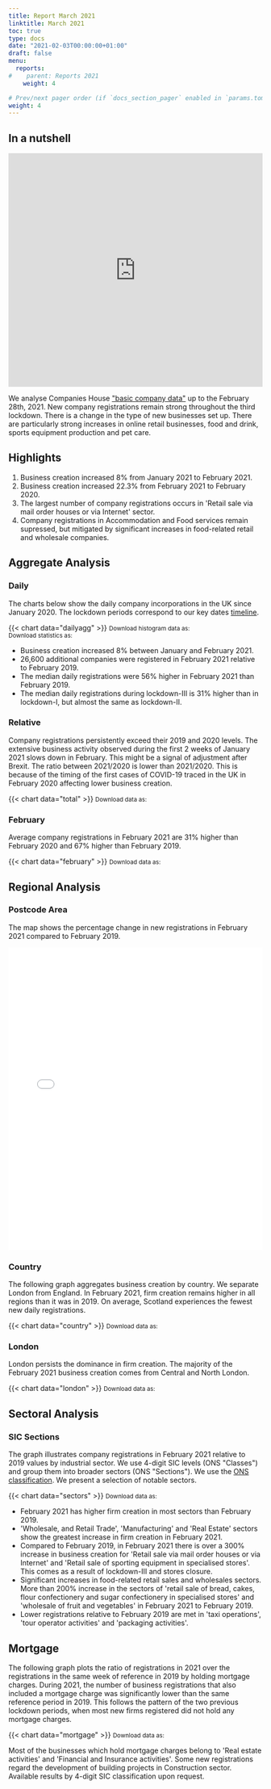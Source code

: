 ```yaml
---
title: Report March 2021
linktitle: March 2021
toc: true
type: docs
date: "2021-02-03T00:00:00+01:00"
draft: false
menu:
  reports:
#    parent: Reports 2021
    weight: 4

# Prev/next pager order (if `docs_section_pager` enabled in `params.toml`)
weight: 4
---
```


## In a nutshell

<iframe frameborder="0" style="width:100%;height:463px;" src="https://viewer.diagrams.net/?nav=1&title=Mar2021.drawio#R7LzXru1KliX2NfnYAr15pPfeLr7Re%2B%2F59SLPzazMrKoGJEAtCZCO2ZsMxmK4acaYM2L9DWb6S1jiqdLGLO%2F%2BBgHZ9TeY%2FRsEgQgE%2Fe37B2T3XyU4Bv9VUC519vdK%2Fyxw6if%2FeyHw99K9zvL13ypu49ht9fTvhek4DHm6%2FVtZvCzj%2Be%2FVirH791anuMz%2FS4GTxt1%2FLQ3qbKv%2BKiUg%2FJ%2FlYl6X1d9bRom%2FD6%2BP%2F1H37wNZqzgbz38pgrm%2FwcwyjttfV%2F3F5N03d%2F%2BYlr8%2Bx%2F9Pnv5Hv5Z82P6PfMBVcyKjBCOycGIXL7lCMPB%2F%2FP0tR9ztfx%2Fv3zu73f%2BYgLff03dZ939miv7zm1qnvyYbeEvif9wU9ZW%2FrdFHvmz1O4VqnOSdOa71Vo%2FD%2BzwZt23s%2F6UC1dXl92Abp3%2B8%2Bb3L4i3%2BG0z9dQvx01D%2BDWJqnzbsE1CEcqTeP7rjVZxXvleC9f6gW4b6fb9PZPK9rwLdy6oNWNT7gvMdBk%2BZf4Po8ohz930oG23HWb6NDAaUJT7tgdcgflMH0UW%2Bvz9JnDw9HnUASRrH40cF4FYLTDlTkfZWi74X6q6xyUIcuxvZ%2Fx436xcnjZTre6xOhgH%2BLtBtKsjChjSOpsa3T84ZM%2BWM9bgsJUkpGamh1vptjMANjCTfDzqslPrBT07XDHtvUwI9qpscnsHIovf%2BMNL3F%2F3%2Be0jy5AXqEUCaAoccwL2O0OjUn99nx6OkSvWKJ31mfBbMKEfaN03Rlqed6vsWYzWmB1rnjYyQQxNYVWopgiJ4y6FOqDX5Kzi0%2BNiyJ%2FFAEkjJ88L8IpTnfNY1R9c4CbDbG1iQXtZ3IV9GSqOQ3wKLMfK%2BXDMMQqDD9wrSHUuRJtAa1YynjUI5aH6h978mWd6dgE7e654OwQjrfjYxzwd3Mj8tgXntqB9olq6eYWLq7GstKsu%2B1OSxEX6SPLJMLF0dQ%2B5uRcdw9r7FNo1guv3p6n46UjfSiDS9WUCFUJGJ%2FjbUrbEUIDFBmr7%2FoPcmLJQG2NU7Fpimde7n0ozOJfm7Fvz49k51bVHPwdFupvwfda8bZbv4N5iDAsQXL1iQT8gXsQVsVgeT%2B3aMnv90LDBXkulW8GfAsCI8fimAkTAaIPx4wn0x%2Bmm5tsCdVpNyHGDX69d9jF%2Fs%2BWTfniwmtGt%2Bg4eBcare1mhvJbp6H%2BAslF8OFK9sjIPiby7FZG0sIcbJhZV%2FlTD%2BfXr%2BvRfUKEoWsIVFKe47dTy1%2BypLS7bWiuTyWt4yVc%2B6lcyESNgPRap%2BidK4elIUcUhP42CwoiUMDX2rZgMTQuvKa1F4l%2BFESCaxMAHgnOQgPGAtHV00JTvkrF28rdCNuZJXM8JpnT4pU%2BVDgmtZjD7Ts9Oieg9Q5eYkurHSA4QpwbYW6ZC3yoOtxGFgE5h4g8hS9edxwqrUDMBfssSl7EmVVCxyCY44YI1Q1AgnSGiTOjHwStSplkZtrJWWtY9%2BUqG2WbwbnZNStxHTCTXuwrno4hDLXbLBxcXEaoVnDKYC4GqWyalWLFUb7%2For1Kit7IUogHpmnSNJ78uAM4gtz2QJvqq16%2Fh00CW2mB7xBgjdrUTv57o%2F4UGasmqcSelayecsGilhMY2r1B%2Bgwup3FjxOuLwG98J4xHqrs7O1B1IHNEpY%2BopCZLzdSDCi2cv5eyyrFJxLcr7RiJZLa4bnKN5%2Bn9RK0MeGhYsjsV2zSfMJcXaMMxxnPa%2Bmv1aTnlqFPrXlxwd0xjNvAQq5F8q9F0bJ2u%2BvpMw5QC7XrHv%2F91arWohUEa7KLeqpKEDDdAV%2FgYbRuNYBz30Wulkx5PyOUsZpRKe9uLkP8ICM1kSJaLxGwC4ZBlKYY%2BwZKEXW7ErvvO0MX%2BO0BLfPk%2Bmvv6G7a1kQ%2B4KfcN5ilcIHnm6VeIAuBg3vIn1riDI6DzPyVOayW6KF%2BCbfZXhFMTTjXVuk6a%2Bno8Oyow8Dc1%2BbRmOcBv%2Fkp3RH%2BDkEglIPVsx%2FKN65uvHaMzBCxmIf3RX2OoaGlwp2G45TQROJ3rWlcfq64V%2F7mTh0eKea7cqlqRcvGSRVJvmNf83x8pZvJnQknlhPxCjgo1VJMfF%2ByJRge2ex5xMJkLd8aWHGSpHUJZ%2FTkEor3NUS9T5%2FaHrFkP%2FWGlf2qdBwWAQAvO4pnw73et4R8fz0%2Bagbh1mSKlIGvd%2B7Orc%2FsxTUILAnawCMILvqHa%2Fye1Yhgerdkp6miEwjBgLBigvv2%2BidFW3d1avuw6EhjiTE9C0wq8o0XkeX1M9lkhalU4dEZK7y1funZeY7dUNR7FkKRXSgWrnowPrbuj73YzfgA7MRQ81pZjiOpWHm1OA6xZ4HxbWyKEwoA5RK7FAwiwkbdA7r%2Bu0YyINMcGhizMy444qgHcKbwbjjSwpf7O7J33gRkx7GnFGl9XC9ayo3muLYb0UsJCdDq0Lk45a6DoSmNZE9vIyJAwa7%2Byfohi5pTsbAOB0PDhAzumofV86abopA3e%2FzlWGb%2BhAIA10sFPMhIq9TpTjiAXLg6h4bgr2Q1m8W6DLzc1bHvSt4jOMurtKy%2B%2Fp4WtrfuWojyKkJOHKxrW%2F4TzTDw1%2FAyakxKFHG6RruH2ME6Ixp2f2CEfkYbUFW9vb8YIK8uxccusWU7QdScB31%2FMR8BqBbqxQ41wGdJA%2FMxYYALnqmWfe1tK5sFfaEoPt0e5ALVjikMvQr7iduJFT8vLT4Z1r%2BUlyE4mUamPGUSgHbSVi%2B4BHT0hjnSItWXefsWprFqQXODnQ24Br6KTtcFau0YOknlTGcSoYOQ1BJvocrT4WfRhEn3DMey0jgvoWzkJfDbXDThP%2FBHHyYuIdKHDVALFSUA%2BxubjIpnvhJVHulWOszFvjqIubr7bs6TA9YS8QUgGWPnabORfO8XXwnlakIhst3qjR3rFADoQ%2FIGuztM6iNcoB6SHVyb6L9EsxF23cKNWF7s1jgVlpjp%2F6UewCy3GDXMIfFuXY9s0OaGuH6H%2F1ra7Z9%2B2ldxNXiSED%2B0ahQH1qVnFZoKhDwRSi0f3nKt7yFOHNPodON8NYDPxg2QThRfAiQc2labpeaLrOGqEw%2F%2FTW%2F5Ceme5WwlWTUfFFQhtnJPMf3AWfSKMsq3WT7%2BAe%2F9qGv0scqPuX1coMnEOgKetxA2NePHTLTM6DAcekH1FV0mY%2Fy0zMpopWAclQ2H%2Forf0awMaUmFO9606NtLcKtuZZfc9BRubHPkgCZfKKBOCkXqeekeR6fDP%2BMC%2BLSEaZXX3hkKRxgvqD08xwzfcThU8iYW%2BGuaqQBWixg%2FRPmA0pHhTdRbDyvJ2xbYU5aGw5oF%2FngJ2QccN4pKWPtRdEgrSgvV%2FF6YFL04V%2FCHDwY46L%2Feh1p0yve8w7c%2FYwgfnKddv0i0duY1xfVY2J0c8IPMQRbu9FIQKQoVsZEEj7kZzMm8WIl%2BofSf6JMe%2FFwxU4%2BUgozrBeogzcy0aalXdfhzI48KOvScKDDvMjpDjifZ8pQNzUBoG2wLEf6czXr8YOEMpl1WVDUgfVgRcQueFGazpJPniIjfnMsocDRb6mH%2BNNTlTlnDfhU4HeWFGyDW2wOhFaGNEus84ygRvM5zlSL3Ne33R%2F4R0%2B93s%2BqI8vbe%2B5vuibLVxJvyJauFZpp2LYq4ANk16NF80v24yFFksTqC6Bo2%2BG92Xnw4gjkwKzqsnUlKDY6t5fOoQli9XUOOpp%2FYH9HYWBJBOyyrWPZt%2FWYycDsqvcTNIz8pZiyPku%2B5n%2FMg%2FuhqsR%2FXvdQoMN%2FvQ1fY54pt7U3sDMGQEt%2FwgSPycJ977P5w%2BFvEk6mRCViaFMKzKk%2F3Em2PZRbWrksy48Efv%2Foou46ZuzG5Q8thCGQASj0LV%2B3ZWzzf3kCABiGEt8nxmH7l3KU%2Bf6%2B5f%2BVuf6Dhr60ML%2F%2BpejvTFbIxz7flnfigb8%2Fxf5Oqu9%2FhBnQv%2B7Pf1J08B8RhOpf6Pl%2FFMZ%2FDwuU%2F%2FHqf1Lnj5f8xZ7%2FTzBp9L9h0lj3NktX71Cw8ruCXjlhsE%2FQ%2FnqSLP948o%2BSt%2Bl%2FVv9H4fSPgjjL%2FlDp%2BOtNsq%2F1kK8vgQCWvKzfZYi%2FZ999%2FaIYgM%2BTZY%2F%2FTNr7F%2FxTrXurHPmfEMp%2FrgGS%2F9u%2FdGL6Zx%2F%2BUzjgXaA%2Fg9r6d3pY8L8IwDAO%2BX%2BSlr8XrVOc1sMnUOg%2F79yP%2BbP%2FA%2FriCGdVb7nzln9NnUv8xQTGVyaK7k%2FcpKqzLB%2FesmXch%2BwLNPyJPvwvlDKQ%2BE9ihgL%2FVczI%2F07MgP9VYob9fzNg41zePwM2OWynURJSxYfzNJkDYqfbSxaQXxYT7HVd5bPULGkHd1IA9G7YSTNSK7N%2BMxYryT%2Bxleylpw55er2xZM8KqVY%2BMum90y9%2BhFsRrX6Qu6JwUFKSIGIc8FBGhGjdPE6Lr1FphHUjahT3MTRNHcgli6H8g0n3czxwhMLHgT8HY16U2hGJQl47Zue0VBVAbdLZTjDkCWHY9VOrzVKwkU2DP96FtRZL8U%2FKoc8XnIn4toFgg1awII0rTDUKv3AJsAJdQ8I3FusMRiTVbimA28q%2BR1ord6safsTKq7z01UNffGVt%2Fwq4ODlqbyf0Y%2B05wLQhWKetnBChk0zOFpvc2yIcIREd2WHwMnlCNPjUZxBL4UPA8T5oOKkiCa0jDCdfJMqkne1jrzGUsEcsEYl60nxTgFNQ%2FT4GbbstPJcMAs9NuHGBeaKqyoqfX1IGQtb%2FirP8YaUU2Mjb57toTaNMEFB7YJUVBJNpRimsSBVPE1Re3qenTBodwXxVUT%2BGE57U52oqmG5BEwvExEcCW5PSULs%2F7dcveQX3lI4htFMIcYacJ86cRb%2BZvBsi7D8Dx2wBWa2zn7vf8Bq8Cqzq6x9Dn1ChvJxGV8fjAimVxUKF2euZ0MNnGNmcMpEsg%2B7FJgA3JWJErEVwAOdb8k2wWCH0D5QtDB4THlU68bXHl7EG6JH8lsGHEMqQdSKs1%2FiLN9JoJETo2mMwBZH1nM26zZfLF0jjCbc2DT7uHI%2F1MyVR%2BJx%2FtYrHDjffM7LuPTClZJm3G2ZbB3H%2FEOBTMKxYoZWtkepw6C%2FM5e%2BCcXNyixBGlWOrwdTM15FfbGWUDYcMnYO%2FjRs0xHKHWIrluefzbf6id8VzXL%2Bgq5VYlO1PESMpp8KqHlgLhhSX28Y0rZV%2BkLcCOifxtHIhc%2BDEHdEG5NIPVPmk4b66THPjAbQd3xxnobLgfb949n2KFqLxCDWp1QHwolpgYHZoFhn95MrBDy35oJ7VAocRLLb8pTxCMI1KyPGG1gPB6MCqSo4psecvUCT6HH5efjBWXHRSY2ZJgwF7rUZ7CBV7UzMU7tueElw%2FInopKzcWsteJVLK%2BFDb4BAEAgmRhfNwATqGQT7EeBFFo2KilKl1XascGGW3%2BorrCK%2B8CHBiHzCHhFt3tRYvr8zGHKLU%2BOP8DWgt3N%2FmXwsbxAWgi6munyOduh5Io6oR99eFPOcuLiVxXbSw8C6Ku59fVySeAXtRF0m2u%2F4wfycdSOs11ANpdEDtV3AY3VwXIR1A2bf3Iza9UTN1zg%2FwxJBGlvVBkFJx1Q5wDzVncLjvZZt5bcBqJjxw8h1%2F0UjLvbOAcTWqcosoHDYHOh5I5Cfhpp7daanLBzfXsMt3HBAM%2FV8Bz2VonABeSc84HaatNzENXrpOF3TKVdohKtABfP%2BIGnaGlHlfs2SClAPHtaMdQmsjBDAbv6y00ZEWq8jG0H4Y83%2BYXCQrATEY%2Bn8fbIrIYkOAwVnKksB7P7M8%2FL168OyhCWJVdRC9oY0f2J7sr7XiEDuHljnjRLwDLMJewvD2Zz3hCW%2F7K4Cm7wJ%2FkXQztzVmcly0iPRoZt1ww68Pv%2BmziqSdTezDxDMNH7fscCczSXLJmU%2F%2Fq1JzLkF%2BMvcjAEKNAsnykvLVc0QZDC8LVa7MZZJpYqoeu%2FNUsYGx4b8R%2FYliS6KCW8PXIc1s1k%2FqHERbiD6OivZvYt2YrZdJFf8j9tj%2B2tOptzB5HI0aoK%2B36Pt8KAlF5czU9ZXliNVeU1vbp6vmhcHhq0kglG1LPy6uGYN%2FJOdtq49ihEPP84IucjMoYyuqwuagcgOpr1bbfR3CjwzPMkuZ8aE1lrRS%2B7ICz1q1rxr%2BXA%2FBzPYdt48DYlyHoLd1lgMWuZEkI5i9SY7HVhPFTNViPBtBYD5ixnMFP4brxySBODXs0yiw%2BTmc9RyyQYW%2BEm7sSOV0u3w%2FTs16zVEQg%2B2PQU2RpFlF%2Fodzm4SQ2BOjznojhY%2BAsGAFQ434sK44jmOGnEIrsdarV%2FR0B4CTiKv1wgQysPqoh2vr0x6Y8LZa0G4RetgIEn4k9UZu3g8aIoTQ2A8Iz7ubZHWP83NIwHlL0Y%2FUzZVlu446KROgnLLAmbISc3f4QO98Xz8FPE0CfgyXOlEBeHYaQT7NgrM8yCmmyPa9Xz%2FHHB6pUncjmuDGYZsGsj9hmVOt87WyTJowE9jTBUA5wCVH9uO2j37WLv1iWBR%2Bx2wDXFMd5ezkxYtlG1qnU1CSTXYTsjcOg2QexO%2BKX6rKBt6qASqc6ULXLeRUoZpOfTQssdr2ibQw%2FOn7XkDEYuWGDX%2FD3zjbpSLqosdP%2BwjGOYMPyd1ZXJ%2FvkUcDhX6BgwRAkDmPekyU84SelrtJRe5HUPDq6PY06kSwPLFyvOD0yhlyxEKb6THQzLC49lG4BRBiHToftIg1CAh7Nqym1yzBl1P%2BYzZJLI%2BzQCNUJNBOqLe9Y2V82hlYiBy6F1A7cZ2wUfXXGEDcQ1UdAtI07MoUc%2BAx6Jbafs3CY8OCHdpJsbbAh8n1DjygMVRBXjSUrpizFX%2FkwIpOjI9%2Fj4hNsG%2BCbsFKkRf61TzYlmzAiG5N9q5s50YWAxghS9EABaW0qWx3S87R84R8ligrmvl0uArtTWui9UIn7831uKhVGeLUYaL9YUXpiHOlgE05Z%2F6n2L17J29zeuSgq3TmWQCyVtSKWFydnz%2F5KBLfYJy1xth%2Bo5JPy4HT01f0SbpwXKjupD%2FbBmMK%2F68mPPvqlC4LAXi4qFtNglg7dyQ9DZpv3WCtyhPPmxh8KXBXLzLE2aasdCYeT0rEYRrUTZmOeGrmT5q915WHwF9f36wU%2FOAiRBQ%2B5CXDIZ6Hw1Nja9SmnybQIIbQlIzJcHnSICRIQWrZkTfmBx5us8HgO%2BtzA9UzuEc5wOcnamIWAz3xXEj5Gb1gcMVH5LJmcMq9RMKE59XlLJtmpPbe3OMetyssJEDruJIXkL0Uysqe0Gzr9ZSHaFA2qcFvBewxpcqqfM4t%2FV29WX2BDdqvT8f%2BKcvCSrmV3HEuZp9fW0sgH2JWSzTzObzSaZ4iFe27k1Db5nbN%2FSsGIG4ODLkvAkam%2FTNOX7nEuIt3%2BElgDNA%2Bv%2BjfZSwSp18DRFcl%2BQ%2FA2z2190CtLnodIRMOz9lExIPzWjsaUWRkFCGKlDzJet3trYUV%2FY2xuG5ErRYGp7w4QMLl6Vbf9FUd976i2lhA3vpijg9gXa4sCNt5Bof01rE%2FyDulDdnBQrS7YAe%2BSU4mKKZAO0p%2Fj1Gg9251k4TrJrTcAPKvhjOppoJRmHqpXghg2Fz9WAgnq%2B6E07tc6cWkwK%2FzEH6yxu%2FiD%2BknYSJrWtpzbEnc9UAijthmOuXCVJNkZIUxbDTqLNuenu1AN5S1awbIFIlZQFGJodAxQA10iIUJK4vJJJJYHpo2Vx4551SOyzeaFtDvfMJh6nJvCLZJsxwyrhZNtIPwbLI1Cvy4MYebNYZ3cuA%2BNFFwFVq1qrps2i8iZRjaMVSwNYE3a%2FMJkrlO9lJvm%2FtJxVcHLSXVb0%2BPrtnbX3OjqI0bb%2BsdqF7fnIkX2jQA48ydWvV4QFbKa50HvaU6eFcvuuQZ%2FHM2lpETVUheQBfVdKUBtPuwW74g749CXkXtm8ZGlKLlQQTQjY7t%2BYqr0N677FKGRFNukHrE1baVUHwUq1uF6br8CIu8I2Lk%2FUR53KskykIbbsGenwb1Gtxi24yskKZ%2BJU%2F5Dx5JhWA8Chc8%2B%2BpPUtj28AZGeYmr%2B4iMn6YmoKtL7ZSQ8mas1VICySJRu4G6tHxnHBe%2FnwSVVBHQ7edv5C4Go3Ff8HRfgEJnuJHbzA0bWPEy5P%2Fh3U%2Bs%2BYXplQU9weJlQ5W%2F3mdingyrhhWm9MEgXC9YvOq8J5w9VaZWSp8%2BbOsZCchsiJQRHzNBpyzkXKZLDOsRXC%2FhcwD7qelQEQERf8pQf%2By%2FqOGyO2VDKNFYbisYG9jg4rjV4p4kl4xKfbhNBX7TeUVvOsj7LadDsDLPHLyvFsg73ockL7XIHGH%2Bm9fcl5Y79FR8vN78w5yZN2Ndu0heWVcK3RV4hm0ofB%2BJvVZjOItx84tNSBjwtQcClLhsw5Hm%2B9V8xrrYv0BfhLtzwC9OXUbXl3zhAebsa0R%2F2JVupJ6sx%2FNq2WSfoAyjHflVZVMXCzLuT7OMDFD%2FyGadjzT3i%2BOd0qf0lrij5SpYJ%2FSWylnk%2BxC%2F9Uu1DVZ4DVnRJAnXeF3Wlj9tduPTHxgwFagP84%2FJ%2Bvrzut9M1cKhOWXNjyZKniFoBnnm2nw3tN%2BaPOLcMXz%2Bdl4POGNTbAg0RIfMfTsukac929DTTspLj6fWfuk21j18JGkNZ55dkTLhsJFkbFUmBDooSLh%2FtmPYHiNbpyndrU4TO8YVmMT6xWVcAAfYvUsXbAu4Bn8APGJy7TBMr7W6zA%2F%2FtDeC%2BkACGDgY%2FF3r4ueDKS6DozLDK4rtNMWeF3U80twsg8sPA1VgMiQx9JXHZjlDrYoL20jSwoa%2Brh0UXQTPHjJVjg0nFMMrQslPay2nQue3JMiOE4%2FXjIlF%2FuUriVH5eT0V39ZJsUhqGrui3tdCfrv%2BC57wRxK8fDZhuORweidhjVL3B46xNgAW2QVRa1%2Bzki48kdprXS81Zuvzh5dCgwRVfGFTAT6kEe1A8Gf0KATLyOx8FMmn5SY69MK97Mk6leo4BfbbHmejNyEm%2FXMYglUUK35YW63923EF5kpAcZvPf7Hy0uPi88s0wkz7pnavVTYGKtlqN6beMMoQogl24gKOCf6Aan80lDhCZVZB6rY8v5fdq7Mq7WN8t6YWp4dSVsdZO85qc%2FAfhvyjaiJXw2xearj7p9O4UJceEPeYHaqJwY%2Fy25hqSsNLhGF7HNbCvh7qx1xfQ6%2F2ExnjkksVm7b0b6W35iRmBOnVe4i%2F9ohAIumYvvzxpppxm%2BKF5vhnjEfua%2FRwpNk4027oc392D4TfW66pEVa0e8naexSzUeRh5vnotl9FSklbdPHA%2Fa0FfpP38xMV4HfzT%2BtjQalgwzvNFxVDGFpxq6p2%2FUagq2L%2FhtLiMBR2N13uAg2MSfkrNsdDoBapR9Lg2y7ltC%2BhLVHKz1Gl7v5fkiM0NHPqttkOZ3ygEwnU%2FHR9CuZ7li9FG3%2FFVnNMne%2FcuZbaQL0TjwDwiXajq7yYdnIWZ%2FLQvvHGL1p1ZJoXSgwnD2%2BXkltwbmAwDQrw6CL6kF2PkMVCtBfIZygWCPs3tgT2jM33EsBNwxaxoX5cey8Ocf%2FsLaE7JnMtlz4XJm8wOefyG%2FcyAfuj0NZkks9OFIp8HTqPIVy02zYuqvjwe1NMSqClKpNNHTYwBJ5W8CAE7Zq9E%2Blu%2BkANhwmYW66F48GfYK%2B%2F0QUxcd3AK%2BF%2Fs7Oc96ydqg1%2F%2BWtnJ%2BALFJw8FUGKxk77cGh8b5w%2Br0JqLbhHsKSLBWWY5Sh97NL9kp%2FB5%2F9tAV5ht9bLyk98J%2BGN2T59%2BSdDE0GqQviPKi3n67ZZasR2%2F0Wpro6bhs2fbf4Lz3M7h337usu5Wwgxndpq67dA493dV1doUAB%2FSoTLKzXZjIsK5R%2FW2I%2BOR0ZX4m6T1x5hULg7EOChYsPR0%2BYOWgH85jvPzK9Ih0vHRMV8Nrs%2B2g9OZfMvyWkpbfvwaCEKrk1HZfSHS1pMc%2FlHjbrnZTDJN4OZ8Iqy11DzNzcoX6f4iNdLF82NDz8%2FidLIj8r%2FbH4dEagx8MgH%2Fh4qMEMUdCutLuUYQyALOi9yqmIMjjPwGLKNkTHsvwlKnIdJwMOrs1zhN%2FjUQ3G11xh8b9unv1lxgLcjD8RRV%2B7HZL44mO1g8a7vb1l6Bkhgay0bMAML6vORS%2B6x1kJAr0VMBJW%2FiQ4gZAadH2FWxtEkhzyqoBqSf21wIv4b%2BbMpAEx8YXh7ic02pQ1SBbQIXZQ%2Fso%2BJWOUq8R9khd0Oze4fjnvw%2BmttIXsUSXO02kCkarUmwFl%2BKHQ476xhZDwouzjwlcdMspcI0eh8NB4w%2BaMOgz%2Fgtmkr8PnYmJtgr2VynuuQ6cqsTA7%2B%2FiCrgOVZKUqmDWsq2hv24lHGqwOnXyujw5B0fYxAEkQvrN6Oh4eKWTKnv5%2Bcq5SlxR3UR23NEvvV69Ca%2FEdLOc2vfw0QmIhxpCYTF%2BAuvjSnO95lbD4zBjKyIZDwvrVw9vPiJ92OuJrXnWYHnAz97pzv0Cog8nD%2BZHPljEReILnuafUlwFD4f%2BXj7XTxbqQbUszIGwpJ1QzweGwqH4FRE%2FnBBufIcIL8kSx76VMrubDIEsWRx3a0%2BpgJ%2FDMAtQhcDD%2F1PnOaz5QDt7iNcNwzfBvvvT3ifOAXupZ0w26NbqkoTvBHwpyogiH9eH25%2FDIEsE4suPjT02AhrIDWiZ1C5wOgi3el46o13ZkGk4JpUP9WPu6lxAGenRWTlGJMOSRFVRRbekCTYQgJJsLjral3QZ06rdoB9%2FCCvo5eVX%2F4o%2FqDdiK3q69rydgXHOYyf%2BmfzZE%2BUkA8dDZT%2FQu5uSdKaxhP%2B5RBTiplSaRI3P%2FQq9ST96pCKCnxRbEaN4ngFGbJ9IUTv46gvmO9PpT3u7Fp%2BliRy52NcftiFWmN9u%2BUs%2FYSPWRgSImJ%2BRLR%2B8VlHLkv3Blb4GdSXO%2Bef5FVBtTkQOaF1PBKutJAYIufw9SrQ4aofPyPOXV9UoasgNWo3qw7m%2BrINS6xc1VNs%2ByDYZFt6%2FiDMnExEKau4sfqTQ6cczzdsBWV%2BkvT%2F%2FgQ6TPw3mc3%2FexPo%2BP80gZ7854T4Ny%2F%2FlvPE5n38x4P%2Fsf45Q0B9WW1kuv758B9vUcchG4d%2FSXb%2F9br%2Fkoj%2FL83%2BR1I8G%2Ft6iLf8y7UX9dJ%2Fxw%2BW%2FE%2F6%2FX97r90PcAF93IxL%2FQUVgbH4Uu5%2FSvN46e7%2Fcb%2B%2F%2Fj2F%2F4%2FP%2FznJ0P%2F15mX83sy8i7z8yfjHwyvagD4u7wpBwF%2FD%2BI%2Bk%2FTrFw38ziP9J8f%2Bf3%2F%2FzFP9PWkD%2BP57fJ%2F%2B%2Fmd9XvH%2FJ78fBmUbX8AW1aCKHD59MzORctiKcxqFB%2B2nrl%2BryIkMIS8uSOJXnUQpROtdwWpoqTGpg5GBUaEbu2tEXL9aSWnrjPDjZ%2BCDh1Oy2s7l3M1V43yy%2BJO0DtiwKfzvCAhYPyxe5vB1szCD%2BsGsI3egEoij6crw%2FOw4IlISjEsCMV8GlR8pOIZriSBBeNAnjoKd525ffOQqydZDN0irYjd41syykSO4VurU6rKJvGijxt6oCKhJrLunshWJ9gZ9Tr7k3GMlEk305xOoQPZkIzi8Aye7Oseoj4DUYq5k4hqo8iWPWc6yQw%2F8kwNTRfusgveC5UjyV%2BEeuCgGbVx6Bkkx%2FQQdO0L58N88lH%2FxqBeu4%2FuSgXOLB0yKRL%2FVH1jOgWiX5DfXu6jVuQsSnTqIifHThDGpUYzXACLlTkRavTfYUjO%2FNkghVM1BOP3xVJbN2B9bIc1P8DCs%2FuJl1JnZkMLAJq2AZ08QAcTlFnS%2FmMLVoOLvt%2BAV7W6tkfscV6Wq4DpAnbgG2XkdNtP%2B0s7pU0kJpbSjIBUj72bBYKOZy1%2Bi6fOPno1OkWixd6Eoc%2F0%2Bq3cFF30ETu9SqEgbnu%2FyQhGWym7mzlVSIn9n%2BgjSMIZnA1OCo9AFqqDGu3dEltmpDVEXF5yi9uCj7tieoF3p29GiUMI%2F9iXgfnN8pv04E9AbALdDO6%2F0jQtq42v5168ytkjynkp9YOZnOo8qtoX5ry0zA9y0SQy1ZcTzB%2FKERFF2GEHYHojASWT%2FOIl%2Fdj3IA44RHDvVBwRBtPmZfMq73Yh3XWs56Yu%2Fak4vn60xuhCPQTxLl18JWzk8pWszZ2W5NPNNlAKMttWDlWFUmxiHpjGyJsNR9NF4z1L%2Ftez822QS%2B6l7DWkD9J5xlbWqTRo3vYElmBwYzaA8Y%2BuS7PCoPkdTJejl9%2FdR8EsCsQXgDIF%2B0S%2F4c1d4l7mKKM2KZwkGCzpHXOhwGPDZ0tTr8P%2FlthGXXAOBzP55hMZpNMdGiyfgCa2MmynhFyB59pFTVjcnpM%2FKV1Afv7wPj8fEw65eiIztRjLM23EaDoGaoJ4hJ4AE9PR3poEHvqGMZ4zidj%2BPEJDAj3WDKNNK5GWB38UYyeLt%2BeUZw%2FR55X1g5kWkjl%2FuekTUNXzSXA1k7O6xXDi3kNK4c3bar1VUG3yebNVDo51qREZ6Nnfe9teeVQwfeLRQCdh80GkabUt8b0tf1p2gnY8rp4SbcbMk5WX5CJ0pHwm81iVWvZRe8l4bvA8vi%2BagDdk7U442iUdKiGZ0mf%2FaT9CjgoVpSaHc0SLidC7vr7afI%2FB7OBzVJWoofkrKbyjmjYdpQbk9eGcO9GI8km1lYUQPuxFiPjZevtbkxcEtuy3r2DFfa6YSqnxlaE%2BKrB6MUOQMrf6kGNKV0FBQxFsY%2FrIh%2FdzZ8ob785N1Hn2n2XqCRfJKRDzIA75XhMtikE9NfP%2B3NymRipgNUK%2B%2F%2B28lo34lBOCPQgAUf%2FZbZObVZrOIUTYWd0VlA1p767kzFpEt9s%2B8tmvnb45UHQMIJbHN0BOmkP6bEG%2BNdoH2xFO1IBFjw7uYn42KhBJYVtH97SGXNBoPsIa1YjdczOUQ1rgSfoePzwidaFau%2BjUhKOTFlMZCZXKW7YP0A05mUIQhFUyHe0UiXcBh%2BB%2FI%2FRHEmKyNC49FwG3Yzyf52CltzPkRTQHGJmXopVIctCPqT04JO%2FpoAD%2FsTRLdT9GKUdXCxhe16ZQOTWQHPtj90Lws%2Fs2lYABwCbGb%2BDI3O3EqlThfTfmisfca%2FaKjdc5OrAh95OVmLx4w6fL0YTCPbuSVjMikuA7MtbnxBuZrl4r%2FWTRRkMp5nujZ%2FELlwjX%2FFogCAT%2FKQsPjAqCDRhOjZSOKrPVnR85FeOq0UDX6ePTsPPy8VmaE9o6IP5qNlnl4qp00M%2BNz4ZrE2HisHwSjtuRcl2cbhgDCvSAI9%2Bty3EdoTMRpJGqWNP9ZlqxciHWI%2FIewuxpNwW7q33mrr4MeqeoThkVeLiFGk0FOPQn0Sxhh9J7WpwRLEfDHonWTl%2FCIzL%2Fcn%2BvU%2FCiHb%2FuRSAFLdJWbRNZ223bftld%2FtoqFf%2Fk3JlMV8aVkLswjr7VdFttKo4Ox5R2um60XUwa24%2BHz3YIUSruZgdiKN%2FdYqHD6%2BXSriJTiKrcgA%2BeUqUsEH22vzkdDtjqtaL3apA3HvRlMHg5D4Nh28PPaIuXO%2BPVdwUBsMvixCD4kTemBgAOIRL7BAGitPTISesPfhdhAha4btn711YI8QlFpxWZBHs%2F8cSodpU5hb3ipRoedfme3ztBb3eaJdjm9qDwc%2Bxf5l8f1nxLTgcTyCVUrbnhTrT3pEhhU1ukcGQ%2BGas%2F8SipXEwPkgLR2UoBEUNT8wl7%2FH7ngI3neNaGLpS89S%2Bpd8lcQT6LVmg2AWCpIsAgAV7gW7KMLF%2BfzNxAmWXZODJBaegc8VrJoacGKaO9DHhgqy%2BCA%2F8olmJtY5PKagYn49wgwz0YT2%2BZCb7DJ8KAkr5xUitZYXHDD%2FpXP%2B4LpxPSuMI3yKxGRJ%2FsY7PSpH0HiShGskgnbJR1Dx066v61fpOAF99hpbpvpJuI7kMIfKfKmS%2FNekNl4BcdH8tBcNWCjTyY9OE03DJfTiIsmHTqY1k0Ihz0GiVhNIk4Xx3BqON77oHKTBfLO6k65wZQ3Jv8f7GTjMdS82tYLPafrNByvobK6pkYD8jUdiVH3XfY76ceDCgrkXdLrxrFlRoKurGuU4YpA1UV86ZEazZWt44ljArrTsRpIIzg69ENy9ZcuupGPqV%2B3oYfoCq59c6qkDtocobFhmikeOYIUbZuu35UG5ji%2B1FWE245yroiFDVn8Z1K5r10gaXqurbUdq29fkq%2BS2TbRf9q5b%2B4E6LBJQ1Zh0bRQP2JV8IOkn0PtD7BDvaiDXR5eBA8E5qETGLf2Xv9gSRzTxrWkSD7Y36TN0CX1kBuSv03lq0H5MtERGQa91ckAar48A9WBPoN8B4c0PSHeej%2FAgqSKyEkottBl9tPb6vaB1LlGSfcELL1yJ2z%2FM2Vt0Df9s4QDJddTrebQRNTIcxTC%2BULtP8xqx7WLSD2cFjp67KCbqpcHOvvlSgG7t4wmHX4m6JCY13C%2B1s8a745quqRk2MtdOg0YS0sixQX%2FTLD7AhSqr47cwU7fJn0w%2FmUnCELaTj19kQdJCrfkSZB3RnvnipHKdT15D5wzM73VlrJK3ePSTvb0dr2AJn9sf7zl05I7q6%2Bm%2B%2FzlS6fdeJBadce8FFVvXe%2FEZVyam3ksJqph3UTKO%2B5fVeS%2FoiX0vGuw7Bs0DVhNz6ti8F64jvBcCQIX2e1EK7duGYI7fsel%2Fm9%2B%2FWpUwOvOskRk8gYKWBdyNqVat79z7z2ZwfMlYoHV5%2BuGSH%2F6zNuE4BiYPeEJArJdOFX1l3e2iKukuQs4qBKYBk6wARsvOUDpsvEIGWX0n0yO4laBXx87oRgwF7pAQJy52TLIATA62TnHjz04Z8v40BLwcB1ysdrzqBZiHVoqdtgL43szWU8W%2BwTG%2B8hqCJ3crH5QtRdhuap1faM3H2K5USjEPuz5oYC3DT52aegzg5rO4HdjICnbTKulAGG%2FF%2FC9z7V%2FNRo%2BRUefL4NIvZ31mP9gvNidUebj8nx6ASeI1x5D%2Fy7%2BKIAH%2B5asIQtoD7de6fG4nSiip8sJ70O2Dq2fKBlK%2BDnF89CV%2FzelBvD6JjdUL2tzWz7sw7l8q27W45%2BhdE%2F8W0fUCof9BmVVzfVe82JmwXrFoPEdl1KhJa3UbOYtY1OhrzmXVSjrL4YCXYZW%2FmS2mLzTFf5T%2F6b5USPOYezLAsHjQSEghIoWJ5werToM%2BjYowq%2FQ1wuxYmPV3qI3RrhGLx9s2TjidRcrWtOTQS5lqCOpPTvnLgPpbTqyCTfRf9ok5qs4RoXUx3RtKl4F5EMEK8XmghO5jDYHJl575MlpjEdIqfOiMxXp9m1xw8F3MTEvTqohpHrEzcaQi0Wsg%2B7aZ6i%2F4EevpM%2FaH4GuO2wE0TEWYDjICYShfkgEOQzTYFRVJvMs2TCU7VVnlHRA%2FW2JCin1OmRWMIHcJA73k%2FfmYvowFrV7fOFT7JndLsIBMd7hm8ShFIQ2xb4RGCr%2BckKWfjack4LiY8FY5gS2aC1e2TdixMf2iMzxae5agQQx0VSzTvGSnOUkpns8%2FaoAsDAT7%2BeWV9zArGN9Z%2Fppuv93qq8M6m8LMvu8VNCDXaIoSmylBtkH1lOSDJ%2BIMrIV5S9YDGX%2BZ%2BcKuKkEBIqTQtuasT4DnvUQa8BhTdsli52xArK0T820RKZ%2F1XHUjDBQsLM5T3vZBKqXb%2B%2BzPqr%2B06ydNHqW%2BaPlzUOzVvtT7ZaZ9pWlsDryO63OQo%2FEqJh15%2BvHch4EbvvDHzHE%2FYNDpyYx5DudslhCotdBWt5Lvb78Xk7Qr8csJrXchbIO7kjXrQP1GLLk9pjBwuLweKlyifauQwgAHodFsZGPFK2mcHOBb%2Fc7bAToyDpW96rfp7ooeB6poz29hb7ZlY8302w9AATPR6JysGycxe69LAG3A%2F1GcAxmSn4BKyfJ7edI%2Baz3sOvlh4xHCpaizK0q8xDiZ0ePh4AvcrLNjmFK0kgi%2FfZoSFkhev%2F6Dbe01Wyx3HX998QUfdeEQid%2BOpmFfzDJ3mCo4hoxHVzvVX8QkYcGNppWJaV7Vm9L1c6FQ3W%2FBMSLpTNpvBeiFiywcQRCttXFUx7JddrigkDgJMyr4fgRLjizkxtom4D6xMSs8Y8P2FkDlIb5tbnwZpCrdFb0z8AhkO%2BtB3BzGUQDdkrOBPwQIFggRtcsrFArnc2G6x3cdEWEZSrRvoNHZweVjuyLoYcTip%2FQZ8ZD%2BDC9We1FzPP9IoZEP6yNZgppGYvpAHTpkL%2Fm82NqdWu0m%2BesuOukmDWwRSgKwci%2FPBlhXjCH3edB2EDxXwXr%2FYOtorbD%2F%2FPblmKwOCJs72NiwifylRyNum66d8NvFWMjjSpCZMIZrjcwqsTA6erSPOteb1xD9jXM9GCIGMCEfeUslFTmQNfbB5QG%2FeDhEYtwM7iVLSeOfFLM3%2FtE5uF3CGYGF9pHSsrPGRGOTIMCGl5OdgP4biUpY%2BJ%2FyYsi2RwpMq2EvAoJgLhcWTKGGjNpf5ilpCDyXn2ydUG1XczH1CpNXSS4q9R32ewcshBoSsjFs6j7sCULD%2BXCQItEmwEGJ8kqzl1elbkx3tdcU%2BKzfp8cvX2cLHVqXHJvRVWj1J6E%2FAk7Q0meO%2Bbj0NgVnuh9h1YZDDUsWgHtK1g%2BDbrREcj4UD5lWuMm%2Br2Oi74C2TZx8p92HCssHQx0gSaqQiTkG6d6HbfCBu96Jra8yrL9MzBu%2BE%2B6CiyVaMH9gW8fc6deDkCiX8jGvs4taGXNY0fZEyxWCPu5gaI9q0FrtDg%2BkCUd0%2BpRkiVXsSfKFyAxwPATOrtbX9pNfbq4duBmKcv%2B8k679c9rIR3%2FFl927BqBo6pTZfYYAHusFjOQGwIgvf4RmDeOZT3Hii6ohVW18X8dxKBXm1DzAECx%2B5ThFRE%2FgAH92HHwyNkhSnCqDLnHmFs3Ug7oj%2F2VNnehLIVsXccezKoOYfFXa9lmNWf2zeTMVZUnNXgcL3gdByWWeeDdhxuuVJ0Zxla%2B8H%2BKWlV8IqM%2BGH%2BGYPsnOFoauod1hUxgJv%2Bj3yaMggK%2BzLIcOgI%2B5G4sa6TMgooj9drxhvAV1MeYBT9dlwCBIhM0KkDuHx7pRQPnrBIXAyYJiu4nZXDrozx7odvlOVzVEdZQq9IdAlLd%2BdLauY5d%2Buc7wm6IxqF7kkj2xk8bu6e7FMTOR1IRexxYt%2FWQCpPS%2BD6gJn7CHUBOf4faCdtKlb26hEnqZrRhYJGTAFbd9WxJ%2BIQ4mIz3NeC5820rKPyc%2FaHJRAKDC0ik0hG5AgnZmvEX4jmHk1DGxCCuXXklg7FbSQOlgYsRvZY%2BabORAw8eubfE7qZMVHjSrEz7iNIJnpXLCxZcM1%2BukH%2BeTseQmPFQWM76ty0lJSRE3AgN8rFjgqOOJzDtPfrFvSKan5SpDqAi1JVIhaMaZ4rxZ7n5dpvNR33VWYGpsFBjh3evz8HRU9ychC0qe90V9S2hIlOg5PQUeEylrZgZXG65fWOnmP7Wfb9wHDVVLLhm4WoPtblTdM5u84f4Qbh%2BagsyPl8lJEyV6m70UXhNnF05kdquX36LTw8%2BT6r0eGLNfH1dpHWS66M2SOZ0LOPFW%2FG9nUgNuZJacu2YOdnw5v%2FMOg8cLa6jUNcpfAERdabOjQDWK7nMTYvPYy3zK1qj5WUcKGlDqTdz5KmEZSXvE%2BnQRvvJtl%2BkxyrEiVHwNBbGdNSpm3B2pZiGLr8g6ZBQwEMUJw3nKvGCVZafcSxzUJGMAUCrIgpcv48irWpaQIOm%2B%2FqBwRsh2vTYHQex1GzjHWkzhvDRDsyKuYVLJElnBls6B4ejzah1NPisq1d5nlBJ5NfYqZRDU7Dt%2Bliwi5ODD0zervoYtNlyyCUYFrAo%2FDMjjUwP%2FTsxGE8MOf0zUqZTcmZu7FWFEaK1jU%2FZfZx941GKUZQ2lL16CjvRlsCbTSMDJTEABgP3H%2BzoJJLOQQDslOJ1dP%2BOkzCH%2FBcHp54arKyiJPRPq%2B57xvTvIXPbZNe7fzvpQg0FpPFGi9cXlZsM1SUZiLnL48RybdBDyO2L0Fkz5MyIAXT1JZjDzlmDV7o5D9WFKTg8KhTtLySA8r6iJyBfB3WJAIrUHai%2FaVdxiRDCsCV4MUXzaKXqdqbTvmHoqa0BQY3gWF%2FVR%2BeP1G1kbik4lRCxsxT%2FoB6pxGRNFfkYEOFI1yk0Jj6aBbR%2FTd2BJcOU%2FkkWH8KBDWYFtyjGPhMvM8MJG31lVk7yamyP9pdvBBZPrn8Ao9QLqiIOVvCHyR2xCdgEh3W4u%2BTZgAX9Mo6stYhXY%2BVlJtTOeJVavUPeRzgzrCp78KeuPRW%2F5ummYaU4ujOxTMBjKMpT8YiDFqd0v7IpHzx%2BOwf73DERhv%2B3c37z%2BTk5jcBgxtz%2FbMbiOd1tnt3qG%2BV%2FG5dSl%2FW%2B43N%2F%2BfKkc3HaQ43GVxFBt2%2FBHR1OSUm6sVi0BtG4aGIkTjr%2BeHR833vC3T0gVl8ulxMoSgzSC%2FofwAbQtEXTa1Y8BNb5kHZ0x%2FDqNGYWqmEjUjdtJngx3WbLHIY%2B5SfLGVWD4vFiDbtnL5mj0i2t9M0nCfZ6j%2BDCoR4nkYvX9Tz2vhMUo%2Fc6whmNm8xVco9XwYyNGiRmMEiNWkWPm%2BAkUEe%2FISRzMWsABuKGoEMsHnf2kQMBKqrJklMV17pucYiUbHQVpZxExFMkODosR9xwDZq3YlP%2FVZDlPuGcLx2iWbE9B7aAzhKyahAB%2FR42zuiaALm9AUVwdetkuLFct36SGlAlWVWgb3UGwAtfR8IBVFmx%2BA3keJUsoAGemMrO2nrJbDUeP2Z%2F9hWXd%2FN0E0Ifwv7P3XkuSatuW4Nf0Y5mhwR%2FRwtEaXtrQyhGOhq9vVmQf1TdvVZ2qc6tud2dui7TcER7AWkw1xppCf1kk2TpdxqbvntoqUTMpVhDmx0%2B6H%2B0x3GYV4OYi28BVGfkentA66dZ%2BguPhHrgmdqeJiCG4uRq6m%2F7cn5sSvW41ynBjvOwsr243P7E9aOCwsRvM114BypcRiGkjIwCQ9N6fad3X%2Bkz9fvrHDpEgwz1dkWHiRwd7CVz7RGAM3J4wzhDgQVijYg8e%2FTwAeLVCt7dVeUvO1RDVB03DeNiSgaUVgmyDYj4mz7wsz9blGjTqgAGsh05VvxcDXk0PqUx6f%2B8vU6rnd%2Fg86PfWC6RMEFNHgJHTBxcBNSlrU%2F0ym2mPZBglYDfNqDc4xVnmtP2CJYHd0PXY4gMfjnfvAL9QwR2OuJOpstcHGDWNXVvQA4Pp1UUCka%2BUerpk0Yva7CCkmPzb7sHy5dw1Kezxq1gfoerr4lZwi%2FDxvgk4A41syr%2FJg64wPveFIkw%2F3NewrItkqg0F1635AK2kTkRH8Qc5D9SWfS3%2FzQCiQ4eGT4f6Z2GERNAQP6Iww0u8qCAxLX9%2Bi9xg33jitaA%2B0WtTGg4c2R1My%2FoTp5AlZDpOxW2iOcHZ1ARGQ2BPjKTBh3GfmEJK31kuE1Rpm%2BSRlg8trMxkWHXFgi2SVPw64HCScF53E%2BiVAiJ7bTumED65eX9BRLNFm7sk9MZtaL6arvylscOx5fcypDOWd44BGP2qFLFz22ICmeSfhi%2BTntfXMpE9yA5iEkTqZzNffk6O35lC1sS6JMG7lhX55N%2BNTmjorVom9v0092sdDP8kh%2F7xOUhsJ64U10syfXockZCtksPWTurE69iioh3g3PsnMN%2FRGocoOG8ijJS6dlla%2BxYHlX6PYx%2BLeWOqNvKYDxhvDtsj1XmOoppyRAMmA2qtYFKCofJamkrrWrZPk0cW3TlPE7sQ3gX7tbtnT0NJEgoYQzzz2hfVB8XsPJJ%2Bd8MtM1xtgroOaucBOnr9JotMVwK%2BmqTEGMbYi4EY9Z470ltd7jiEMe5evoCvoOTIUpH2aGVL8La3e5ljxrsDlnUhgebqNR0Uv3QaPqMpsoQc7GFZiQBNAtpqfqDhZbJk80QvxilcTyzLlIP%2FJoPMWEt9lXtcZYn8FMG%2Bc7XgeuClbz2hA9VjhnUhIgsD%2BSb1rJA7COPuuhmiakRz%2FXuBQkRBGseQ9hbaZp0hWL5Ay%2FyXkG3FRbk4f0wOz34XcrknkuYoEj%2B%2FESXCdoKbObAgsDlslTAm21rDpFBHh8bmY65n%2Fstr5QucmBgdR7uQh1Y%2FR1sMpPKDZd0EsZqiEvjO%2FcrIWXo%2BA7yGhN5cCDl5pWXm2XffBJVe0YBIAGNA4R5xa5xTEq0UHT5Txecn88LNAWNI9c5oLO4W2P4PxhEM3HZt39Gg%2BiOgqkQVwyVyX0bFZQz%2B5CE6DUv2el7fh6eArUiiqShJ612O7dQjoXN%2FEHlpyPg10p3K3CEU4q8SsjU7AADKlphdYPb0cTd2OYAt86iloMLziRTp7zImO4RjEsyjvvttG9VXnelThFq7rtSlN5baPHdQxynOUGnGYOgJojS2gboPlVMB%2FMCvJPTz1TrAwubyK%2B%2B%2F8OG7IKbhdd6noT7I1zS0QFNkUMDz0j2SVUvyPuUCKDjL0zxuolPTfN7Piyjfw5GdrEj39RPrr3guQpvbQu4Tozgv6MFsrwEfG5sPLmkX%2B7OioSvyY%2B10PpL2iHqWDYE9Uk1ghYdk1SLHDKwchMLOz9oAxMzUqRfvPw7sp3dbwtY%2FAJCi2H5FU3GyvpSFCgj8La%2FH5hxu%2BqF9Gce1QP62%2BGOV5jxMXRa8Spm5kQ6TA%2BgBISc04XAERcLWBWcuQcExbzk7ipXCaFDULNk67pJjtczXLcu871Esa5RK9hhrHLnuOhLs8rp5vOlL4GQ2IyQY%2Fzp%2BpLHQ5n3ffjRO9NuB%2BSA2DIRYb8McZHqqQ3ILcKTxQfJOB9YGRcrY85uAGhmwSOPjzORPM6sqsd1Ks4Ul5z1m7%2F3uW5u%2BQPg9kA7UwCKTTj%2BVd%2B%2FqARiZcbFx%2Ffk2x6vynrcjMj4DNYFoJ5Pg2SkP1p5fpYwtij4F8YqzUIOItvPrp7oGM%2BB0zXf3e7i5PLa1euK0X7%2FPeylxeX3Dqd2KRixQlEDftMBr%2BjNl5Npp39VYYR9EG9We5R5hcWRPEJ3jUmPePyOWb9RvY7rWEqfuY4hqQQhsWoeA6aoSS8m1XFOt6%2BjSF3QXrzfi9e%2BlEaXar11J2NSOq3Z6Ap8mVqiVBzylzTXlF4lum1HP4IVZZ%2BAFGYl2xI29tEURrvX2g%2Bfpjvf4JWRdrMi1ZrHKguzw9VYDN8cbQzA2KWzkydZnRM4DXebkdeqOGcMX%2BJ6tHlayKT9I3xcut1%2Bm55Ln2DTvZIB5pWuHy0pohEql8TFURTCO0Kk557upNixNqnF%2FPNkQaiqV9ijPwls2dQ5uMMY880vd%2BUpmSbdD5El5RgZMpQwcewzPDwKvDGL5xJBaNF1RrLLiYlfc5Xzd52Hm8f1NThTXKFRkFEvoooY%2BeN9qyV3lv6D6UmY0bxweB2i6bCMjrVjNa%2FgSuuzzIf0TbNIa04PKFD6NchyKkDa69kuNWXxvtfuNIFyZ4hezRr3Eezvb%2BqcWq1el8C2gPSjuI6taSthv%2BH3p4tREx%2FChHYVQxE7V3K98G1kFXLX5pj9NPxpTTuRM6VVll3aAqJBq4QGs673nZPW1wjWiq3dqB9Hdv65zdoCHUXE9Dn4KMdOoQSXAw8sH%2FxY%2BIHiTXaONwg7vLZzc9dguhln9WprM0xUkQLLXxvf78RPQmRnInSOWyr56hAXXsAg0AkVq4%2BPwrHjf1SZNIYRwACt3SvYqf0xAwwW0mpnWO15g%2BIGuFjLP9zUqUP99DBn%2F8byx850GV0WAJjAWdLMruJrTojjqfXIgl5kTgzHAZjnANj7TrfUMHBTKZCKRpepUBGN84tqRW2Zd0lxOTGMApYog5c6aNj%2FHdmmaCgfq%2B7VpbUr4hc8qkaEBijLeJ6wjnB7KIWp8n%2FKc1tDYQf2u%2BrkOlev0U1F6uVbwpcdeoB057fU7ANE1%2Btx%2FlSW03r%2Buo9SksTBeV24f49NndZLlAa%2FA8vyuu8I0rFXUyTrwqSybfkxG%2BjxlwrIaomXwp%2BD4Dm2bm78KPOXQbGRo%2F85UYyA%2FH3mbBTSITNL6umR47qfHh%2FWVR1fFcBhnQpdhq%2FohBFMSAoaChovP3AY4HkPBld2074sIz5Yk26JZdP7Q1SCMPIfi1F8oCyp6%2FMCAO5liqU57jQovkBn%2BxGwbZmM%2BQGV27NCx8tZaUQABs1dZ6qHNSCw%2FWr7Pel1Pr1HNrMieGEEJRreDHHR1PMETlKrEb1Ht%2BvYiQLTaEt6ahhHYux2xGgMLOe2A6%2B82fGGXOHjMWqOx5uS2qZu1d%2FC9MMlqP7UPd9131sG05WGrqkqz8I0uy2NoeyUo6rpWI45cfie5NvBa0XEuuc9v4yfBZVAYm29eW0dYvSPaSupIrr8hwsgXj4Lfb9ZNHCMeJhiD5uxus36JBk%2BumMuWcnhnP%2FjgW0OBYEMdMkIadGkmDM%2FeiKqc9OOL8xElLE4%2Fbdh1tgWAVwD62LDsXSTWuz%2BWnCvmIpkMbQysGp3m4uak6xPHDqU%2FGjuyxoPhqfyJJyJMd5S8LaRwzb3XFo1GGI2uFA0ld%2FOWD%2FBttqLUQeeYdKY%2F7efTc4%2F2CGghvkMvsThqQwwjHY6qLfmFwdqQHGlqDaG2eBbndJ2K3YjMHZT583U7l0kxyU41iBVcy3Px%2F%2FzVKDjyj4n4f82v%2F7tEfPI3efjkf1Qa%2Fl%2BqXP7%2Flof%2Fh8H6w2D9YbD%2BMFh%2FGKw%2FDNYfBusPg%2FWHwfrDYP1hsP4wWH8YrD8M1h8G6w%2BD9YfB%2BncYLAz9z8ZgIf8dA0n%2B2YYqMPK7hir%2F9FXQ311FS4atTLJ1m5sfXgvsXT1%2BigWMYv1L85O5WBNQ2Qatc5L%2F%2Fbd%2FGqQUy5qsxX%2Bjs8tvh678Oy1g%2FiuzWP7pRcO%2FW%2FRSPEHnDLq9PDq4FD%2BX%2BtUopgINYZ4F%2FYxzAd1hluIvk13%2BbcuZ%2F9Y6%2FrR7%2Ba2O%2Fqbp0V8bIf29klL%2FYUqK%2FfM08%2F8gh%2FxvuOh%2FS1f%2Fr6OZJefvaOYQOVP%2FRCWTBFhPvMqwybUuzE3PicR%2BBuiT8tvr0FnL4dRIW3OVZ8SmmeXqJT%2F4rRbYJ6ijzYYG5bu0ZVWHsnhPCMdyiR8z34R%2BpVtvmYOXOHUTT07I5TqPNooatwpGrslJZD0LGKgsuMMVxKJfCpeoTlrNfSenEtTu7M%2FzmWb6mju%2B6hDEtMCbbzXQJeVLNicsG6H6BJFJMeertjWQHkrtCD0bBFWn7dSiEEtbJ0dyzdk8qJwIVpnpMMhA2tynQseZzhnUoZnY8eKlZMsRI2RJSe3FpdgwxCj17wcN6qnRmHk2pbfaZiL8RciM4B5NotqqdMvpTufCAAxgWKXS6q69tASzDCvGshFYAB44Xh6Pz7ZH56K997JTtxxQnmjcVyKW5sCHK7rCYXSTCWoM%2Bqq8tCHp2G%2BqZaBbtUeRq2JOT6zRjnvOghshuKEWYeZ%2BFRMeUwoHnSbd03grq4HuaGmdBD10f7kDqmIltq871%2BqQAtHQvPHqPLzPm9pNlCR8%2F94U84lZm7MkIOh1OpkI4HI3pcguhqCr3peVH0THib0c8TXHsObqftHhWlw8x4qBLlsHtKdYsX2B%2FdebLuKSdH5kKi9fENctBYiEnk%2B4DKifd6nNAnUFBWceydHXTmHO4v7mxYCHoUEkxaQjtZigckLGF41IuyvLsVskRobgbkQUv8JAH4uueAiPw5JYccctx2CGqDaA8kesxLW6J9W2yYq38ISNnfNRvTGVSbYq%2BlTu4qjV2u19hXE0yqrRCuIVKtYMfu4Xn765jGOUwikel3Z5s3C6UFY1vWbBWvAP68Vf9btNaCe4uz%2B%2FgyeQI5HDIpH7ospItGBQMAOCW9cOSbpXWLP4sOJ1nbKWRHXl8Bo%2FIozKOqYtijqKV8JopvSgp0lQzB%2Bb57UGsut9dw3NPA8GM%2BdRYF8UFbaFFScp2iXeK%2FZjtoQ%2Bwac786UI2YqkJWw8yN1Xdue2YUCI61zCeIH2bLCk8DtB9%2BKZcNdjd%2BJGC4CqyUtgNZujQkvg9zodsGjPhULaBittttSFduo8UWsyBsJ39pJOY0XtqnfTX3HCHKjI4hZ%2FNS7vayYPcN5uK3fdLWCnJjzuxppH%2BIQ%2F9jV%2BD7W6d4jup5TU9a7fw%2Fl8%2BYf5ZQrDVgZESRZWkom3iE3flSQAIOm8svXQQeUqyvC0TqwKwEGF9Dod2KdB5Wd%2FKlTps8IxXh7g62qCgHwwg6OYXiaH66bCP3Z8%2BpkdgzoAjN8M%2BkpD%2F7GU8%2FjStdTAyhCV%2FP2uWdrkrnzEJ2RuiUQ3hhYOHAjxuQic%2BYhopuAT9wbSGhDt2O8v6gbo2fR7oVMyCdo2KJ8fy2ADgCnOqnjMwPLO85e8vm%2Fag9Xs%2Fdk%2F5kDfa%2BaWd8viZS4FPjnjCw7ronaKMxs9GODWyB5L287Bg9drPGzWOArcB25AaPtUa0m2uH%2BIaWj2bZ19EHZdj%2BgbCDxD0XJmwOZ8%2FBI9YY9msv38OqoyhdE1zLIjjcilZxiOvfHa0np5Rx9R%2BUZYMdNqpKrfg6bwgOxCE9T8SwgBk1%2B4etfMEPWJgnuN1uMY%2Fjxq%2B3IDX6Tvz2wXenLcxfBN0eO1TTOw1u48g7au4BopDJqIYPK6OtJu3qB6Qd%2FaYR7cWUDSWYzcH5vArP4gPiLuPI963gwoZtJN1hKoI0dljlyz1PwUK%2B1Q8LbXaCZOMJfMSNYwdT9mebPR84q7ZAcoAsjwWSTwicZyKXk0CssVD%2F7ZPfJzWY5kr5To0McTD35QEm4905zLl4msaPUFuD8vpCEDS%2BDUoZxYIA8hn91hlt3%2B66cVUNAUOmBnUJKrjZwYkXA7R3z95PODS8cQsPW9HBQHQn54CIHBRXfcWbZdR8hwd9GdqD%2ByzlVzltfArCtxQNFZK8rQ%2B7vCbAZDnzRB4JyB0ehRsr4%2FOV0hqhxpCo6KQkq7BFZO3C%2FAcomatt93O%2FhBt4eak%2FfYZTTTFY5SfA0legFjS5DTWWiJ7ntI8vHmI%2Fai15mzLwn4u95JoiVx11Ra3PimBgke%2FW5cX2GDFw5GejE%2FpGpHJ3L92HZNtOqqFi0bt9L0tIRYX5gTFZr3y6IvNpYjxab08s4V%2FKdy2uxeNwnK%2BxFwDpCn11kpEs1Aumvc5buK5BRqREyOf2FSVxTnplrXxrguhtf%2B7o6NqPPWMbHiP3qf33ymln5KoZfp2yqiEmtDBEU6uQjj27vl3ujkZJnlBLSGKcIarjOnIQPxBM22LmgdUNGvm4nJ4QUUoZVsd9NMwvIBruECda3TYmmd6QjVxCGfOXn89SQd0RvwZI7FcwrX1tdyJp%2FEQynStzcTzKI4pshzBYuqtMX%2FaLvkindWd8u0ENCuVGDdQes6U1mQ7%2BN%2BqfD%2B1SxW7ORK9xtctGcLEiF3jr2MfH%2B2hkm4c6k34rzsenyWLFtHDLYleraFfaKbt53l7Zx82PgF9p3axlZwxKHQ1SVyAssfoAYTW7Wcn%2BfhrXNqROa5xLOlzXOJZ0t%2FAqT2CZDeYEv5Z0tvHPiw8WOrOBXXRWXg%2BccxWVeS%2FARuSSEe1FXGBfkaf7qeJ%2FYc7gnlHeP%2Bm6Kf%2F1SEAQH%2FZyMM%2Fv0GrAAG%2F3d0W4X%2BFeTA76%2BijfPP2NIa1BY%2Bn3k2Af9HZPwvhvflCBq0jsOnGf5GM5TjmP%2BXnymqxT%2BQEYCiWP76qb9nLaZ53Ju8AAj%2Fv%2FJ4f%2BD57%2BA5Bv9vh%2Be%2F68b6T9I%2BvxVn5m%2BNf9m%2FNf79IXd%2BsT%2Fe%2B9ev28U0zuBGWjJn9f%2Fxl1G%2B%2F45g%2F8uEJ%2Fm%2FqYNPUa6%2FYRT6RzbATX4rQ%2F%2FL5OX%2FMZwXx35jQJHfiAvyLxCXWFFwWuMvX9SFvCTMHf0%2Fs%2F8C%2F0Za%2FmfJnA%2F4AZNkXfWzr3%2B3leXPn%2F938D3a8ndNjsrQAmmFIjjBKo2atXg1myRa1RSP%2FSSfYGLecfxlNLsTTsYYYzKR4aTGrSZSQeM58%2BUYQQaPq5o%2FeDH1iS%2BHDOeJ018ocSrdS%2BykK0f23fjOZZGyHDkQa9XGbdw66GbEctVNsgmJxMgLnBC66PNnuGfYpLY728rSGNyVVsknCOiWfS9dxwHtdqYasVSHtvc7wtiEGdrerBxtoB%2FkpjEA%2Bz%2BrzGXjkio%2FssxKspmv1K6p5w8rcuVOwRIHgsef4QiFsCqapOCyWGBj0qC5zHl7%2B9fZ9SL37KoZxFXOtRIJ%2B2JudpROK6NSlKWwQM7UUXN1cK5ve%2FC6mcLwUMyfBQazUSJpipgWX9Hx10FyeI7yS9n9gP8kybLqUoJdp7pS%2BMmMV7VWIRPBYPXCrAn4h5LzKpWDptZ%2FsuQemF26Lz7%2FJg5vd2NOny3fvhpKtFg3qp1rymhxbHSAdeY3u03MKQOWxbOGRuyMXrW2IjraVogYETmwU1SDJeIBdoU7Q0%2BucWe1PI0HwYdAnK54tGmdPn9rahRVGx6DBkDfyYVi8j2IguwbIbnAtkapO22CWJnMH4CTOdTq%2BHiATsmrDdWqz%2BZqfXCMRGiqdtIjG5B4RuosFQvFZzK%2FNXsxFkv3tVBUtqkHpvDJl42PtYOuzOctfaKo5zf%2B4zALE3DRUtNMnA5rBSdsUI6mr37pseOsN97OqcH7ryQoTo%2BAyBc4qdzEohqDSu0lmqxMso%2BgC9sJHiqh%2FktAB79F0dHdmYVU96Ek6fiYIMlkjJysBvw7TWL1bYLKWjXMIvOR3kMfZDYxOalu88QlMeP7NTat8VaB9FcjhnJ%2Bn5%2B3iIi87NFlywoa7jESOeQ6nMu5Zz24mxE%2Bs%2B8J6pGl8ze9WoW9BSsd0csFkfk1eKYzZaKhP7H28%2F%2BkfDcYHeN1FRfsnRv1%2FKY%2BGYDFWuVdHRNtLpkbI1bfMbtUiJxVKtF772ZDTUNUuG6%2Bra4Zmsdt3ifHGsrl4DOm%2B30b90o7uIM%2Byv21LZzDMUJ1YU1WhfkjmN0Mbl6ZlYn0kDK4307lYrGx46q6ObcYroCZwgw1wKe0O4PqMEsw7W2%2FU1Uj4InxYIVfVFpmTxhXg5bTP5fCoLXFxfjs9DZJBJPl0ZZ4APLwpK84ayzDIqcIIsaZ%2FxaIqpn24k8xVn%2FEDxw6xQhxa7%2FxjJopcFwouDCwhngYyceZFGp5WxzN64liL6ZDQGMK5gIzwOQxCT9%2F97JzPJ5WavzL9aslHZOFZZR1NkFYe%2Bc98Z%2FnszIltM53jlD%2Fgw1d2AiL5lk0BBq3qmwowPly09ZxXFT%2Ffr%2BLULbc8%2BsF8mi8FIhQPmHlAqCDvdGZGI5V262fXizf2gzRO%2BjEc5kdugrbmRYIF8MemxmPTm%2BltwCXD946W%2BT1ptzvUoiS2mKiYk5saxFybcOZteyf2teTYx1FRX3%2BxWa2l%2FDYbNTTh6DZ5yWPtUMany5Wkfi7yzu6QMf9tjeOIlXkdW%2BDl1nEWN96PbjVEn2IOK0glciFdSTwb9nF%2BCZlhRUvDWRJtMcHGHyeFaTlENGbXbiutA%2FoC8GFiyHIHnxY123lLfQ1kl%2BVkG2BQ3raqUQqjva8C7Hcxnncm14dl3NrnnhCAtgdkqD2K0SyGl9YYhzEZmaI8pZ2WZZ01i%2Fbchkt6GM4Aq005YlYpqmcZF09m1kh585VLtz3lcoK93su4Sr0BM60j0D76mGQuGuGZL7GTI92lxj%2BOIyLoImQFA%2F1%2BRuQHduHLSKtyULVgzz61j9v%2BxFRYzsaE6jTrJ7GSH2%2FAS2FxJeW3Lc4l5HYi4dAwbq4PUAcUlH3Ebg02Xtg7QK6uHpfqM0lqcp7ivNHxTdIKX6mk4B03P7O3SAmmqlD4uCxqs9WAOwtWAlt3amtaOLBRhKEw7H0KCpEhtKx4TLq1VclZpmpdzSG7d7H4DMf99yClRJqFZ3hk7B8hUxvviMvlNHpkCbwiKsF0fApEmsc5JKiW8B%2BZuwAV19jqA8B7xEHT%2BAZFPa3TUJx8852LZaUMyj6HYWgG1%2Bxk9fVbde%2Bvz2fiCLaMtGm8yDaFdaK0nxA15FuCph8g1eUoUZxXj2rlz66USAFFOn7VLNpb2t8MWIGyT7SXkOyvn%2FStedeatKWS8uFMujEOppxfaweDJGacvrBUk1V5Q6iDXivbpuIQu6hLPoWexVkJgtbnPFebp1zULXMRRq0aeuXiQRhw1dMacOJrapMtRuoILrC%2BOmHuoZ1Fq1wSistybXrYT7khosD1jaYrTglWJwZT2FaQUyUy7o4gxbJx%2FpOwDhYDdcZDhMoA6HEQMDLALB32FQNWqztvPo1j9gDO0xS8vXakYKaQC%2Bp6P1N8HGhGRpcyyYri0gti%2FeiEifufjILLmmO7uOB1Cy%2Bj26LLo3PNOTvaEPjvf0exBrvLLeYL0yMduKnIfk6wJ4r1tyLVMj63ZmBP9QI%2FxL22ZeIJN8KTIm78JZUAvDOVCUzj7doOGm84CPu0bgrmO%2BYlrGRxou3fxwbSagI2yEJtMyatU0bLVpvUth%2B06U3A8EdwLSpFqud87OsiPNIT6mA9WRwaAlmyRS8lNnWq5s6VPhk8ITYFywFYvrInFoDmp1vOhYzLHUU0VrGxSZRnhDKhHX2YClOX7j1TdQa1h6z%2FsTJIIvx8kl1fiw4XSM5kVMm%2FSkjgm3WWC0jSTrUUSvtBbstJpI7lBdG%2BAHAxaAQ74zw6rvj0y4RTdDsTJBRxDHu76hwRZuapFMcUvYJj9L0XJMVse2bV%2BRugt42ysARIg%2FEIQaT2rjKLwPV%2FtTBapd4hWiEbuh5xZaCMXtSy%2FAdukdrQsZmJCXql4rqeAZBb1xpfVkGH2mSvq3lU366Uq6hTDRPvLJksT3Pz79FYRc8hT1iz0A0k3%2F0sPzseTxLZqOscXVfnSPyTuHKj849dtR%2BBcYsrTN5TtBbn3DUFWAiJ7KWI%2ByJHIvwrugo0gIOTJtniAi%2FA3I28E7p%2FQ1dpCv5CKkE1x5DBSg8HcXEX3sYkGxN2xJU37sI5kIyR3XMPjyVXXk%2BIdo1rUSvuCRUBqZivbQvef%2Bk1u0C7KHI%2FhiNbmOeJ%2B0JyXOIu2b28d15lvChtrBzWr2%2BvaxUSV349ZnOIb5Ln%2Fi2lkDvZ28ODTLemMsC0YK10j1vvDANhlspvZV0xNMMV8YO%2BUy9ZoTinE4Uf8fxaFHr2ctbqvH4Ay4jvfzchlJaUk62JV2jGcu%2FbE9ACDk3g3F7bChog67Jitna0Y7GILqI6rziba7ZL9I%2BFiTtH%2Fd%2FoCDHFnRNS1q0n6tdBzabt0JwTLqIUARyQWXQUTnSW8ascZrVnW%2Fe4Zvsaf0Tj3QpVc9R5PmzmpDEbeW0QfHyrRjml4NoDoGnzA%2BESC12lKE1%2BgNlY03pMBxbnmnfaxCq%2Ftw13ElXugPY4HmkA95CcTqwiEh6bVZat2kpa0drCxAPE2Oq6wQVInitJOvrPkak4iThM%2BR%2BmQwDTgoi6YP6Gwr0Yb8I1jg%2BY546oZ5AX13jQ%2FZN2kG%2BM7W5Nv2jZ%2FG1sQmRUS8wuqx9HgCHIH969wT6LAV4qU3XymjsQuI2VoId%2FfyVBpwtso9jFLu3TkNIsZh731tLKtw2c5vyq7010vQmCjGTVx4Wwsyc1UEz5xBNRCvOSrmJ0htrbrnqmYT9Wh%2BalZ2ULat%2BA43hxChqh3ybcy5LqQ8Xx4NbuvXBe6%2B0snDQO8r7nHk0LcIL6Nj2pdsn0lPDVpKAwYb17JLYLzkloENYeOvn6wIne0inOubcarFQYb%2FOExLhfXFiu2D4cjE1BU4ZaPpEMbgzoQdbvUtTep0JwDopjpCC9egqODdD0hdl9s9q38cgo1p%2FMNnHd3K1USelXxOZq74rih495WKcrx6z8%2BioSbvhQB34PhXzT9odW6XUs%2F08jBI%2Fp%2BZZ90S%2B0Ldn66M8jEoAToRSKIEyTQFOeNAlDBPbBMVxzh3LhVTO45ttbj8Rqdzs375%2FW%2BlhrP3rmBS6jhmwTb2qLYV0o1A7qNXaf8f2NQyfsbZQScexybHA8c4jyEC8MaahB8hAoXNVMqRPNYWIpbW%2BGwLLRjfVA1q0CnAO55HOB48Mr%2BHbpMukj2oSfB5kRjZMmFqRB5FAqAUzZsC4UhVI%2Bk9XYhiyiYnIjg4NQqgly4KTAxTVb902Jx%2BCJsN68DQHmA2ZfB3xSYf3o19yGr9XWbe6eJyFgFs3A1aVJxhdtyLr%2Bk9mr45RPlBSQQisN2gFvm47sA4eeq0obMnJmX6zLy9EXhrL61E9UJ1%2FZB3qurrJOAAJyADFgQew50xTfgpmpEWCZj%2Fs5PxLkG98wzhwmqPoLD9KE6yCY1Va7mJtdslQHOovtRg4P5DhFLqn6MtZGSIuk708pLH2fGM7ysbr0nGpFukTjjmcDuqRsZ%2BR12o9wGDeJFqHiV4m8MQZNhISN%2FkqKvgUk4KSLTBbmqGkt9ozFXhHJmvF8ccFP%2FMciNfoDXHnRVNpqTX7y1zazLmoH5%2F9%2FFIYQ098bx%2Bv8fepmf8Cdo%2BE%2Fvedj%2FyW3UP%2FsHv%2FHruH8X9j9woUsHuotJMUub06imaK0%2BTfVy2o9fftfYM3kHNf0FfW6%2BjqsRSvnEuy63ixrKCMKchbafv15cfMwsp20G4ltIKKDcOrK4cu2pcSBCdvSXDFz6wbUwzDszIF8pvxliTOl0IYZ%2FfpbxZdkN7Af1ljEqDkbQeeGljigsyQGCbxu6DbCNF%2FfcHAS70FnrX9QEId21UWDlIheq%2B66g1LyV5YVKVCWjEMNOEaM4x%2Bd9aJWZ0VwSR7qMVdPoBYTK8FgvoZk8wLiob6l13ADdx96NUT6hekAybsicnprcPesPaEQo9HDLoelx3XxXd71%2B65JqhXqe8MAzvzm7Mku8xGmK%2FCulyfsGihrHMNvrotC2tJRV40XdZZRaMwtp7jNoFumYEbvY426q70ebfPQixc1iYQSTwP8C1ADZ0KMy9XnE2eg9d%2BVX8lQRxsPT1hGum%2FPjjkNvY1k%2BSxRKawgjQOatrUBY8Q1%2Bp4JZZotyKjc1abNPwUxSuFgUX5Jr3dbgmp8eAImPkGGHr7YC8spziRk3579Wiit4LC70%2BUS9%2F30mqdaESOqB00oetj3Fi3VO5UCmlja%2BnQdo2vOIqAb2RxFwch5XcVbG7kPJv2BNROPsTlVOek2ehFo5Xf65r12WarWeqFIXCSutwGzmBOiOopcyxZtVlaTnD6Rf6k4Q0%2FB%2BhfiF%2FEgJrPl8wcR60cl6PofsJ2Z007Pz5ajUdeHkavLURB6LfWf9%2FeyjaOpHWZ5i%2Bva7GawnZkIYnwXk5ho%2BbRnGO%2FS3oenKxhdsK0Tomcn33w7FveUZ6brb006u5m3HJMz%2FEVgtcgaJSFFL5XNrn9vmNvGXaDc3hQNNAHGp862PPCTh1zaf4y3z8jwYSAMPbI4PazlW2lS2YEXr2Q1zUIvy%2F68JLSkk8S67RIuii9UDaWNlqZ%2Bi56FqcjCBEsXnkA0CRJYkV5nNBjqFAZzAi4TR1LeAST9WllrULcRlFVoOgS2oyPZTAaTVadZVEFbeoNvYESyjjsAxVay0Lg0iM4WyFbB8Gi5DpOig8oHY8SS%2B2iL2RUrjXJTTuGzEmYPumgYFWTxds21MAnoAqqVjeNs5cxWGpa7JOFaRt4gBRZBl5AI3x8edJsFNOz4%2BSwk1kTiecpvicIR4uTyREjBmPCHWBSNHRbpemN0pCtrhg9qsF9azRaz5lRuvFPLss7sShd2T7kvnQiEU5r8Sr7IzGQfk6qUgrfcNqW0kGQwXrhiHPpifFScuQiep04YULS6LOu2dkhgp5QffKC39PAqt%2F9VmkHg8%2B6jWTWptyfNvpcX9dXLsPuyG20YXO0ABTsewz6%2Ba4YKvyuaqnTLE7ZgD4NeDFistSkRVtEIi%2BgB2KmkVVmzEQKKldADExjudBaYiyvLG1DHYGdZXiorJFWkrT95lOCN8OOOKVreqP2Lvk8q%2FKfkcU13YKjbqY7fsaFssDNPtC3bPveyKn8nc6vXWVer34MMm5jIPc12hSX0Dk6jtNptp7FmmMEWqazR41tkHEr%2BOFY3elGVlJlPP5KkKGQqmE1bgGYPlyWm%2Ft9A5tg3Mug71GiCpxyaWMOG%2FIw3J9BNSHU%2FwzfAmAnO6KX%2FP7uBBv2MZJyL3qnpSO%2BMPydcPmqLiiuKQmxexKuYWmPuxFdVcyj4xjz4rB7JxIJeiXU3jdYlmDAyrmhxCCOQO%2FFA5pCDb75gx4ZowIbUJVP5L32BIMfkGWXqenKHihp5qgKnwY%2BZzRus2iIHrHrCZyhPfuoLeLhQyLEHGPRJi3Rmers%2FfjBWhYNYi95KYUofjmiKhQTJKWlWRhcWbw2glL3sNz1fNr1blQ31j%2F%2FvU0aiRN9jIft6%2BXhjxJP25vyixhMTeNBZPwBjmnYxV46dDohoy8G%2BLGpoBIcTXnYCseMCU1IbrPECe94pQt%2BGH3dcNN3inRiyLSKr1vY9ytO8ahwBFmL%2BHWYjS%2BYVzl%2BZ7EflfevG4a5TvI64b3PmcQwXklKWrVkKM%2F3l2WFldonmAkL17lv5Je4SgudIiOaZ%2BVnPrXqaI231npsuX3VU6JzF9DCl13IPb44y80Koq1Da1Hn5IpInYKa%2BXkpjEfLumb6BzO1%2FnPtdU%2Fb3g%2FINAdWm9%2FEKWWzBECRkNfe35%2BiUub9M9FEPA3mkGmELsWuuXo9WObss6zrkNfxF2SmYuQtLhRLbYYmWazDI82Vk7P0Bb7S06lwikmJI%2FWTPtDUmZjMMtfH3sK8S%2BpDLu1TlvcB8DElzZg0VR1pr1cANe4Tyu16mZRUp4bu42ubx4W7fJwvgfv4NiRoRWPAFgkWPhEKRFJjxNV8eUxFWxqHqmSZMb34WrqXHL6CN1C9AxPLntC0EjQrvwfVmeKpnt4ku1BbHdkyxxf9JCp1SDwgQGRjF564xrcQrk9bURAJR33n25uiSBF0%2BXi5pfayLzbzoFNJeZYXe70fYytf2pp3CeW1BdWgena2fKFlqzvhU5KqZMl3b9aIJlPCV9Rh8y4Y4kG8ezRCm4sn69yvk6MbAvvad8VgpLQ9OvwrXtXPKNSE9hz9p2f87nxvrBCwpJI6Casd4QxWhPOyxwI8P%2FVxJFbbF7A1gsyCsI7BTUD9Cp2D6huYJ0BT4Bjg7IqIUqwaNlJLE9NnScCWfJjryrn6HbkWh%2Bj5dfVasVcspFKqkZsLyj%2B%2FvbUPgNOPStXWSycxoii68yIzufEuqT2kVo0%2FUJjlnMVOhYU3ilHKvti51KAHKFKsn9HtOeKgvdenEv23hQN6daPCjbzEvDSuALNP%2FsXDS%2FkKgS9TP5zeBZ%2BQez3Rbf6YpUQjvdNZgzwsflIFvSeMbNnwZo9OqIs58LBltjT7TM5dGeXmkWhX%2BdLVXgKTWvlBGa0QTi30cAe8CYKwH5ZYd8mvXCitJBQM31JGAgsxBhJN8fZOMMwcBS49iPTgPrADpckbfb80KoTo1wJHSOmSFUvOh9J6WyQy9hXtZpoCr8mdbzK%2Bl8%2F3%2FT3bkX6hrqib7PoOCzGXuonFNnQ2pk%2F9mffqEnb20AYst1VVu7BDjnHDyeG3t2kuStkab9%2F1RsAoU97Ry%2BvSrsKtg8mi6x4xQPg%2B4ub1m%2BM0QuiZrUsGYVGm124Y%2FK6%2FI%2BiwVEbvtXGTwUm5FpksWVt4KsgI%2FmpaczGe1w8ddmvZzNoK750l7vN7uRNlrZ94WXlgKAULUzgu8e6iqcWpkGO%2Bk8gNVrqxv2TnjhlVki%2FYxbL5jg8HvuW6KuKGwg2Khs2CZx4f6e7aQIBJC2UANQs3TfSMW%2FAk3lxkKpLnBE7ytSNcX4FzA6UgTvBGN9K8PjtL7y8CFh%2FYQiJEEwYv57IEac3552fNEztc12TUcsMb%2FAHN1GO3iTcwMNVEvRztsYNUNpBEo%2BVL1sPzBHKyM8f4Id9AslvlpDZP4LsLMZkowB6EK4b%2FtdX9BbkY6OPxlfFSJ2yqKDVP327CrHZroa0H%2BYtVB9LYYfvF0Qy6u7r0sVuWmDlacXBMx7hS7FkLR1CQufrBJIAOm7drEa9KDt%2FoZ4seF5yuuBhI2YkkUgPFON4tTmas%2BFyopQz5MnvcdUrRidJtsY3O8zDSMotY0%2FGxGa0RaBqCXy%2Bd4TXHNA735UWJrGhDLJsq2z%2F%2FARa19yRSpjnuu1PONXOxkWTEEiFi9OYOHWuceJwpLTaN%2FGCW11TtEbsbVhNXDC1OTcEVC6bSHloVVSxqUKWLG5EhIGTRIqcLBThCc7fNeSqPqfLbwHETTveOOyS3vnLVA2r%2BQb2h2ibyq82swnIUz2sLy2adYxJ43pvIh2rEeXvP5xPG4BKCC2E8SDHp1ejjZW5tpyaHpuqe7G2mwtgiGdL%2BRnxpeynyFugvzDjHhZ5nZrHEKhjpDFGpNocE3HMFwcfIhU4%2FzsofeSKHwh1G%2FuCT1vtMloQZDNmZatv6siej4XVFMxvdV6WGTFyV00R2EevlgYMucFAyQROHyjXT0WfFLlpRgYqqPCqKNzKGsQAr3Nd9cZ99HzTUgJMJwrK8qaP8DcxxTBbqz%2FCRWLFL63Lg2Uqw%2FXI76Rwcz90BEe2YwQEtrCeSMrzKMw29398SFQRafrwYeRhUqIr4D07miHfZvyOihDoyPkmIp5gioei2oCQg1GMQtUer1T%2FFSO0Qq%2BkTVYjJBwigkZ3VInRaruW20szHObkWbe1vxQdelaQJLr77Gy%2B7SdMEISpzXgSWslNpztQQZsQAbtDzpN6NTyBDE2XDF0PVp4nxIV0y0JxJc0C7%2B0K26WOLHacoW5ZlkVBxrUddGWJsMTdIT9naJfwwfiHs7xdPM7sCForOwJi9gTUEs%2BqfVSsea6wp2Z10HMQIub3hHNc%2FzCdMecYUzJ3KXfV4e07iq6PY3kpDrvl5Q48Elbtumr6wvLNX7j5CJnicT6tfjUqRSojoHWES4tsuN20u2uZUOYeiBuM%2BwrIWbENx3vEzaFVWAAaBcVNAyKjWCg5ehnrvJIplU0KXnYg1ZYLpLEtjNJq%2BKxmjV7Ckaj30o95LcwtjCN%2BlcadUe7rp0nqgIMb%2FhzGEGPmPDCH6m3zRv7KGf08R%2FvWb%2F3KO8D%2BinPP%2FGxyhifxdBmAROhkcPkr0SydSyDkSslzHEDnnw1FFvaHThbQijduVBxWwwaTc%2FZh4a%2BsMuEzjjr%2BhCua5AMX0Et66z7MRFQ5xXOU6niB%2F63Rhu0IT5uWxyxepIqE9TfrbiKHspGb0RUGfBlk%2FHSyjgBIsKfT6ad%2B2wSVagKlCQpG%2FKFfhe%2BdvX5%2FrdkxklxioJC8hoEFAaZpt1oLws1U96yDeYQVqdLTVfh82PzJwZNMftHqAmq2Cmh15J4ha%2FX67vXl7u1eUpgXQGh%2FIgeOYjss4zNgdXpUomiCLjctAAFsVCnf2u0uKqW5obv6N87k%2BNu7EyhCnwp9h1m4nDu%2B3k7RC7bSF3U2TGA4eHvSVz8%2Bs%2FUBg15cZVTm0qkMtrW3lO%2B18eUMy8mceu0T6QfIym2QYSst0D9ZKWsWJF%2BTzbaxyobrIzaWA8%2FmzoV2CWfJpezlmRMWvM8zE3VM%2Bw9Q7EqfHX6fvCNXbsAcbiQp5QZy5RSswpSzFagilD58jwSDOl3s3AAcP0%2BTcfMzpvJ3pkL3wWqE1t7Gi0R2TsmRCHUykIPgwY%2F9B%2BxX0SewWeh8v34K1wh1ig5r2XvNnYoLFzyStVWtiNhj0GvpK%2FkgDOJ0D5GVg2WJio4ly3amPYqWE0dmqaT80rauF26ZSbMTvJzU6rXvRGiqYjyeI%2FEeqdny9zJck9uVhlHdGEK%2F6JZ3vNF7nRbT4WatVhJcDykCcw4DC7eAsusZiZfNPhFrP4LbUcNdjTAO5d%2FtX1%2BfYj0tpqc4tSFWjhjS1fJ7HjcltKEzx5Rx3hNKX7qISZtMbigqM%2Bm17agEbJpTfLtNt9MV%2FlAcni2jlVPSnzhBtiT6hwFVPnHn8CvncEJyuEwm3p%2BzyTl63Db%2FoQO96039cw%2BNPXme8JPJJ8zji9gooFSubIw9uH33VTpf15r7OMlkGOM3VPcoA%2BAxnX%2B06jWtnp066vdw4hgdJWmal0o6BaDROT2O3M1z7cmASHWrs3Ljd5TppVW0Nskn4eCyF%2FREHkOoCtaucZTAX3oC%2FJz7Th1Id1f%2BKZmk96Oa%2BOdDvDXAuOnKX0t1roPmisDh897rCioDob6X1ltU9OtLEnLNyYY3N5Xwr355Kt57mx65TceyNcdKPrREIEsk3I92T1eHjWDt7cEBwCWFHp%2BqBUXDH2HF%2FDdOhgtzUGv3Q5g0egWYN0S2G%2B%2FPqTjxNMFELrGSk9U%2BcfBNqs3yhkY7X45jz6qMaa5jUTlDb4Hg3G37dOVRBjL3DbFj0xMj%2BvJryyhID553xw%2FyQTGiBrG06XuDlmXyO52cwkf0%2Blvyk7pFRo88b68YZRqAxOPW2MpPFZ9zBg1ffBGSt7XqFft6%2FbogMPuO88msByocG2BLuw2dQXE%2F4DFzHMQtTiqup59ECXQrud8YOwXw5EYHQ2mHAFDgwDNnuI1X%2B4d%2Bl6gblg1C48IPkB4knjzoHWiU4bTv%2FJC0dIz28XqaDgIN9T89jb4RnuDU2%2B5u7X3ZW4BcmZ8XyYjB8C5PPyxN1uXhl1fOOgM8YbDT2L259I37v2utlxFGNocXoSt%2FvuCqhE%2BrdV1ZTSPm4Eehtx%2FBfieHSaijJExVxOLPLCWP3Oc4Q2NOxPcQJu8sYgpkeUwLeRNLbjp0J0rx9PqKW6x%2Fbh1YPdRZDhOowbW6QpjOO0AOo4Afiz9BLdbNAS9KT%2FNoVOP4H0wcZ1i0B5wLfPMw5pJ%2BtICMK%2BNPH233Xmcc0cbV93tE4GRH8fnxDGPfIxTiwzAA54jk5DVFuLHMhZIEpwEkqeDyvxMTUS7xUXKqj%2Ftvm7bAeF%2FFngK3HYJJCLiAlzrRNoKZfnzc8aLweXS1HGfpYu9pJJYjfNRb10y7gHNZu9Qb9ovA3buz3pGFQgxDbTX9fknBZCI%2F3L9eSwqCnIeD6sg0OYqG66wGV2oEfi%2FR6vdv35%2BoCVdfwdzx%2Fy4%2By3aYBVbYUkaLdzRee8dI7vVA%2Ffu7ocsuOY9CX2gDD3Qsv3U6IYJk%2FBOfEtmdZ1DbrYBc3NNjwH2pj2Rq92fPDQHBJqvy5FzypOYUMEps3VdGaLWK5pxHxqCGb70PRR6y2t8LgK%2BRXmhehhTPeRf9TfExM2f1rajHuB01k4LXLHHc%2Bb24PGjtp70LA8EDdQeoO7gkvy5%2BCCQKqMbKLSu5S5%2BCva22363DrDzkQX3HcFODNL%2FCoqI5TlAi7zUSBPC4BfZ8TP5E7teagDa58vR8z0%2BEhiW9pq3%2BLEIfxGSsKqYBZ7s7y8syuBW5NICWfaks9pyzlnZ33L97z5NX%2BjKKn1JWOBkaoCGsJJCMa5CE7H2%2FHghXkHoWgJDB%2FzOctV1VemFzK7aufilIimkCFtEvMk9iyAPrKJK1i8QugLQX0xzLMV29HRqf61UbG62F7SITGO7AVSbHrHxn%2FYCm%2BaqXRAXuXYy%2Fnc8XcBt1FfSeko%2FK7GNAfPYxEhmjkFVISecIZ52BH8UrZiMYGnsVMeyi2EI8nnColnbYzRC%2FMzwaYO5QpUNYUCH9opVX2PiYXkII28Y%2BrJPPABUTGukkbTeWoddLb%2B4b1ApvNvHsJjzV9AG0Nmm3cdrHfyYYH0eCvdKLyqJ8kTrzal%2B4Zvsvz1va9GImAI7ChEfHTAvQ4SJ3IbmwzdfhdTDf60z0tBQRMaQBDLAgT%2BPt9L0CWkMT%2BjLbVXssrGazoAE9vvI3NY2wwLpx53UAFvf3RWGdcL1pgP7jO4XCyCsfXo27qUts7v3zCCCpVw%2Ffw3s3XN0yNHfnuF%2BI6QE%2FV7FZ3Ub2WnMDmx%2FMD%2FsU3iN0y5%2BBr%2FV%2B9ncfOg9ARhV%2BJXpYYTO%2Fd7Oi9d54%2B3D9RlEWWUZYWNpLh3pnvzBwGUjohbU9SuNuHzzTAtkvSoYW79aq6NB2etAnBkdzAiXIowaJmBpILaVhRDG%2F%2FKETrH3iyBuWr4mrmKTlmxh38eJjnl0wvdiCkFMEgZ3K8pJvbF39DleOjt64hNRsMQ5ug6px9DTTdpUkvOuCrhP2%2BSh3vg3iWN6tpW6OxSdKwY9KNXnEqHKt8TRVkiX5F1H%2FJq%2FjSY8A2GgsdjjWWZ1khvByW1iddUSIH5L%2ByR1O3CoSng%2BFkGrzgLowjn9p%2FMHojZEpLBUZ%2FXnznb%2B0wRlX26muIP9V7fQlhF6QaMTm4Uf8sT1mZvtwQ3JsD6heXndiRJsTHWU%2F6HF0e2SP32YGMTp3%2FYqPJTnCbD%2FDl47zxPI81v6J3kVGTwEe%2B199JR%2FNTsdpYGV5WX1GglxmtHc2RPONfYsTA%2BgH0jYxFZn7C5bFE%2FfCghK27yeTilPfVb6jCvda1P70Ibnpl0QZ7oQZgYCwNxN9G%2FWwQplOFs6g%2FAW7pef41kc%2FPNIW547CIrwD4bLzlbgjyApGepWAz60WmUxgChAoITn7DwILs0bM4cA%2FtNABqzc3hYYKqK%2BPzbLYHwcqVFpevY0v4%2FQ6xFD%2B%2FeDdRIV8JmKa594D6h9nqcz4IlYeKZZO%2FcC3A3uW%2FzLsd2NEb1BmqQK0gD2fpe6UD8%2BqG2fk1yLUvdwqngLRdCVOdVhbMbTohG7cvqF6VYG8nhUU1cA%2FgFoVOLARRsjtJlDpk8Xh126QanTQZum0nSrpe7bTPl2D6WMHOe%2BBSnN6kNHaTBp2NwCk9140X2lY13%2BU%2Bzfcs36fqYQEpJ7ZvDSwhnb08QV%2BrYyMnHFIhc6NjEvC5PILV2hFNUFw%2FhLczpAVst%2Fi9W1SuXxORFY4E2YLyNK3jCGXGaslFUpBhOeTr3XFT4NbMqFBzt7B16CS7e%2Bz8ZdfJ6nJd72%2FeJHu%2BWXQ%2FAj6utS73B%2FplkShC21fWoNiPhSo%2BtSRlC7roTmODtYdsrvxAMTDsZv6CzpNNPMrPgzpdD9rrWjwb%2F9rqc6j%2BZ6Fyq%2FciJOrmtfizW0jigLmSchVdhsBVZyZg6sUHAULBHL7DggrEGTG0rDESHX1B%2BGpzlAc57bPKZxH4aFjme3Bb1qQlqtZztny0Nbb8pwp1vjgJY5VbUrt52lDToTkjW8htzyek5OPvSG6sQ%2B2I9eKyuq51mFX1JR%2BQO12xGQe6bSfhUqJXCuB4pKJzVq7dKLFrwwcgQeljgPd5U2cGLsnK7ScdfwUegVZ4bJjHHBq8X%2FlbYJSkR0Y7qM7qq7Z9rNCbcT2g38vbhMGSS9y79Ix1kKmruNSswvpoj5xeQD6Jdn0SurhyEoK4V0DTyQA4IHgZ11aBAoeaL%2F38Atm0YmBPuiAWqkvUMptBICZfT8qPbPl4Ij6F10WvdF%2BmAWRJP4xzKsXhTRVp7VwtxHAL0bmbbEfgO2i9XOkCujQS9Lr75VUFDvdpFbUZIwRGRd19IokFVsEKZksEEGrx2GiWuckbtCcl74fopAr0u%2Fltx0kTQVSBZ%2FneZGz%2BxfovD9Wr1OzIPK01QWf5Z%2FYOixC3G6%2FjET%2BtTAQN%2FjaqN1AdbWFWrhBMfUrjrJDAWhbMHkRTDPKbOMprScayM0oVQXmb67t2%2BSIz%2Faa6HzJCKJVxuj7QQU1YiylpWsMoVhfE9RpH5%2B3GtIRGxlbC5zJovw4prq6fuHrEMhjp%2BeTRd%2B42mzoU6gdelmjRyF6u05m67JwrWit82T3gZ3K452odqYxPMyR25nY0RYNsLPMSMVJrcHMn6Nwyuyrqwk2BNgAuIbfSMFaEmGDf%2BYmXxSD0Kh%2FsKwKiYnRi2wMa04EokH%2BTV4uTwCvo3A32Xse%2BuRr0cfSB5U%2BG2wObEk2yxwhhcBRrBs7tbO696c%2F8PuZWlU4xwca2oUO5OlgmlYpXND2PjPoqlcFAOqAJ%2FBEnKf5TQD8eQgNOdvkrv4d8A9DYXFlHZaoNHpbUr31c3MfVe3UXUffrrv9sos96Pz8V%2BhxbZuvsIXCgbPQX822mfgRvM5mtE8GXV6ounlyI6PrBVTYHFQ9FObuYsJP5782%2FvEk8LugJagXBhO1CqUE7MdKSlpdmlC%2BpTf4Dy7bbgnbpmgdqRW13h6QKahCbgu0tF7c59%2FWCn1zq2MeLwFKVhs2LWaT22mMt92WscNaRhpOR%2BCT1aHZzhuFB9wgelgUX%2FlwhuOiItEq%2F4vi6aYtSOUbT3Kf12RdmuxI8rPSByGe8FUefkvYzkLP1izZgMd6DyBM8uZw%2BsIWUQh1HuzWoBKZi4EeYYksBkF5tTsoGo%2F4YdxQSCVhuH%2BBoviklLA6McA7mzUCjyicGcN2o%2B550vZftcmynLr10XOJYooV7HVI7bPLikWy%2Be9q0fKWoX862iz3Z7cF0T26gcRotRTJBG4adHHghUVQjjFXAPDtXtgAu%2F14kwVfiyRZKDUIwuO2TE%2FA8gmOszuILIxnBUgeMVqv0%2FrOHFlI1MihDShA%2BZSIvqIs6giyCv49w7lHYklQrCWUd8G6I6rccmoU%2F4lSjkYwK0LI4xTcCFThN6VuHor021zMuuqQEfGHELPuRGos9T0wYqQPYCOPDKPXYyY0xgKIl%2BxurjoF3e%2FABoJJ1qdTyBWv0FN4t9t692EKE4PNb8U9Mm1G6TGO4je0U71ocp6U1qhvEUXfK028Y%2BEqtsdZytn%2BB%2BaImN7RIVDaZSgKsHM5gw4Nxhrtn3wtHJrpxOSJYpt1qcxtRbzEgdrDc5S8Bqh%2BMRbF9ukIGhrbTRQChjKQFCdIbfcX8Vi6AKgL6ETgw6KlPuE7ob8dh5iq2LT5V9FZFXqFMDUhX2sqW30n7n%2FXc3llYUJL5UOTIqTg4P4jpxX%2BZHPO%2FmPeC%2Fx%2B7Fe%2FHZQQTJ%2F59TFjiqdLGLAff%2BAc%3D"></iframe>


We analyse Companies House ["basic company data"](http://download.companieshouse.gov.uk/en_output.html) up to the February 28th, 2021. New company registrations remain strong throughout the third lockdown. There is a change in the type of new businesses set up. There are particularly strong increases in online retail businesses, food and drink, sports equipment production and pet care.

## <i class="far fa-lightbulb"></i>  <span class="ml-1">Highlights</span>
1. Business creation increased 8% from January 2021 to February 2021.
2. Business creation increased 22.3% from February 2021 to February 2020.
3. The largest number of company registrations occurs in 'Retail sale via mail order houses or via Internet' sector.
4. Company registrations in Accommodation and Food services remain supressed, but mitigated by significant increases in food-related retail and wholesale companies.


## <i class="fas fa-bullseye"></i> <span class="ml-1">Aggregate Analysis</span>
### Daily 
The charts below show the daily company incorporations in the UK since January 2020. The lockdown periods correspond to our key dates [timeline](https://uk-firm-dynamics.netlify.app/reports/#timeline).

{{< chart data="dailyagg" >}}
<small>Download histogram data as: <a href="data/01histogram.csv" download="01histogram.csv"><i class="fas fa-file-csv"></i></a>
  <br>
Download statistics as: <a href="data/02statsLockdown.xlsx" download="02statistics.xlsx"><i class="fas fa-file-excel"></i></a></small>

- Business creation increased 8% between January and February 2021. 
- 26,600 additional companies were registered in February 2021 relative to February 2019. 
- The median daily registrations were 56% higher in February 2021 than February 2019.
- The median daily registrations during lockdown-III is 31% higher than in lockdown-I, but almost the same as lockdown-II.  


### Relative  

Company registrations persistently exceed their 2019 and 2020 levels. The extensive business activity observed during the first 2 weeks of January 2021 slows down in February. This might be a signal of adjustment after Brexit. The ratio between 2021/2020 is lower than 2021/2020. This is because of the timing of the first cases of COVID-19 traced in the UK in February 2020 affecting lower business creation.

{{< chart data="total" >}}
<small>Download data as: <a href="data/04ratio.csv" download="03ratio.csv"><i class="fas fa-file-csv"></i></a></small>

### February 
Average company registrations in February 2021 are 31% higher than February 2020 and 67% higher than February 2019.

{{< chart data="february" >}}
<small>Download data as: <a href="data/03statsFeb.csv" download="04february.csv"><i class="fas fa-file-csv"></i></a></small>

## <i class="fas fa-map-marker-alt"></i>  <span class="ml-1">Regional Analysis</span>
### Postcode Area
The map shows the percentage change in new registrations in February 2021 compared to February 2019.  

<iframe src="mapFeb2021Av.html" style="height:600px;width:100%;border:none;overflow:hidden;"></iframe>

### Country 
The following graph aggregates business creation by country. We separate London from England. In February 2021, firm creation remains higher in all regions than it was in 2019. On average, Scotland experiences the fewest new daily registrations. 

{{< chart data="country" >}}
<small>Download data as: <a href="data/05country.csv" download="05country.csv"><i class="fas fa-file-csv"></i></a></small>

### London
London persists the dominance in firm creation. The majority of the February 2021 business creation comes from Central and North London.

{{< chart data="london" >}}
<small>Download data as: <a href="data/06London.csv" download="06london.csv"><i class="fas fa-file-csv"></i></a></small>


## <i class="fas fa-industry"></i> <span class="ml-1">Sectoral Analysis</span>
### SIC Sections
The graph illustrates company registrations in February 2021 relative to 2019 values by industrial sector. We use 4-digit SIC levels (ONS "Classes") and group them into broader sectors (ONS "Sections"). We use the [ONS classification](https://onsdigital.github.io/dp-classification-tools/standard-industrial-classification/ONS_SIC_hierarchy_view.html). We present a selection of notable sectors. 

{{< chart data="sectors" >}}
<small>Download data as: <a href="data/07sections.csv" download="07sections.csv"><i class="fas fa-file-csv"></i></a></small>

- February 2021 has higher firm creation in most sectors than February 2019.
- 'Wholesale, and Retail Trade', 'Manufacturing' and 'Real Estate' sectors show the greatest increase in firm creation in February 2021.
- Compared to February 2019, in February 2021 there is over a 300% increase in business creation for 'Retail sale via mail order houses or via Internet' and 'Retail sale of sporting equipment in specialised stores'. This comes as a result of lockdown-III and stores closure.
- Significant increases in food-related retail sales and wholesales sectors. More than 200% increase in the sectors of 'retail sale of bread, cakes, flour confectionery and sugar confectionery in specialised stores' and 'wholesale of fruit and vegetables' in February 2021 to February 2019.
- Lower registrations relative to February 2019 are met in 'taxi operations', 'tour operator activities' and 'packaging activities'. 

## Mortgage
The following graph plots the ratio of registrations in 2021 over the registrations in the same week of reference in 2019 by holding mortgage charges. During 2021, the number of business registrations that also included a mortgage charge was significantly lower than the same reference period in 2019. This follows the pattern of the two previous lockdown periods, when most new firms registered did not hold any mortgage charges. 

{{< chart data="mortgage" >}}
<small>Download data as: <a href="data/08mortgage.csv" download="08mortgage.csv"><i class="fas fa-file-csv"></i></a></small>

Most of the businesses which hold mortgage charges belong to 
'Real estate activities' and 'Financial and Insurance activities'. Some new registrations regard the development of building projects in Construction sector. Available results by 4-digit SIC classification upon request.

